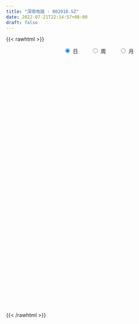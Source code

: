 ```yaml
---
title: "深南电路 - 002916.SZ"
date: 2022-07-21T22:14:57+08:00
draft: false
---
```

{{< rawhtml >}}
    <div style="text-align: center">
        <label style="padding: 1rem;"><input style="margin-right: .5rem" type="radio" name="period" value="D" checked onclick="period_change(this)">日</label>
        <label style="padding: 1rem;"><input style="margin-right: .5rem" type="radio" name="period" value="W" onclick="period_change(this)">周</label>
        <label style="padding: 1rem;"><input style="margin-right: .5rem" type="radio" name="period" value="M" onclick="period_change(this)">月</label>
    </div>
    <div id="chart" style="height: 700px;"></div> 
    <script type="text/javascript">
        const D_v = [77385.21,74507.82,97507.54,113174.89,83062.67,108089.64,99112.74,101254.02,125284.35,123669.15,107274.08,74778.48,71211.29,57829.18,69875.92,86635.13,83124.06,79970.57,58322.15,78871.19,59273.07,65703.86,69341.74,64359.03,76449.0,49858.05,59244.62,42850.97,47873.3,65607.45,33029.89,38884.77,52904.5,46039.33,64344.73,54978.26,79027.96,80121.26,67889.08,67793.22,49387.45,50205.41,54678.22,43843.59,38895.8,44078.03,41030.55,55004.81,108643.5,104565.44,67244.52,52186.16,51224.59,52204.2,35249.66,108819.41,75623.98,76726.92,39441.15,35437.85,40817.22,26231.43,31875.07,34746.1,25949.5,49708.46,69593.8,45012.31,54848.49,31202.58,25908.54,31391.63,24779.59,42563.47,31437.49,30674.79,22414.11,22983.66,105114.29,60347.32,76104.51,95076.49,66201.45,51253.84,120354.81,101103.04,125983.39,74850.96,58174.36,43440.72,38812.23,46107.72,48294.98,73867.38,51935.51,35014.1,41679.79,38889.78,43980.24,35180.87,39728.53,45387.5,55444.53,52281.19,37733.8,50708.14,52765.15,44857.11,32946.27,29406.99,68041.75,72123.59,49311.82,72059.59,52421.72,75148.09,46419.25,58930.93,48210.42,28348.71,36438.84,41351.4,58031.27,43223.58,39397.43,60158.56,144501.83,105629.53,147181.74,123372.49,138263.27,90926.61,93286.53,95697.47,87646.14,80988.02,61035.3,67926.8,54157.69,75102.83,66963.36,75112.66,69751.8,76250.35,68996.69,54787.73,50977.49,66390.73,76472.44,50329.12,37915.42,64913.11,50385.68,54920.66,47819.72,54941.4,40882.67,65122.31,37340.03,48265.72,50284.9,35257.07,33223.19,35603.32,44984.23,59260.96,61887.96,44291.35,34076.59,27136.92,93307.4,98154.58,61794.96,40136.84,36578.87,25463.26,33205.74,28034.73,18803.44,66047.06,36296.36,34194.52,27139.34,44007.22,61718.38,37347.82,28308.47,24369.11,20041.37,33855.0,100353.62,43686.96,30995.21,28911.39,41128.34,25398.1,26389.91,30780.61,20664.41,32256.54,28297.7,42112.04,30882.68,28174.78,21557.15,28686.73,33058.08,31744.9,34551.2,33913.13,31420.67,33577.24,20484.59,18852.56,24534.48,30543.38,51897.93,46259.74,35544.37,81521.69,48920.29,42617.52,41128.93,41975.57,42240.41,59325.65,92434.47,102680.98,64065.54,54157.1,62676.91,39961.84,45694.9,70969.2,47446.71,45888.4,40736.51,74434.86,97763.09,140141.2,81940.69,61965.9,69799.51,46114.38,47114.18,37593.82,37238.81,29160.33,39210.07,60668.89,41934.47,82987.2,64222.8,39920.68,39828.69,58009.51,38486.69,42998.33,75651.96,49324.05,57692.05,97854.1,72053.28,61175.15,62424.59,75430.2,71951.17,49401.93,65515.04,77118.33,59239.22,36341.98,32516.73,25478.35,33455.83,31930.36,60122.3,37768.42,31160.83,40070.96,26839.16,35443.25,27372.66,18509.17,17092.82,34138.92,32502.73,26717.61,27386.72,20358.14,30971.23,23421.97,20666.59,14922.74,25898.79,19738.73,28762.69,19074.72,19068.34,15699.28,21316.63,33804.16,18110.31,25380.31,16983.32,19493.2,12985.22,12325.51,12080.05,19096.36,8546.43,6492.44,10436.46,13362.33,10627.91,8956.54,17665.72,15466.31,30055.94,34783.13,15763.4,13497.66,14522.46,21027.51,74734.44,167591.34,97990.22,76786.06,68510.56,58154.68,34150.37,41033.68,52233.11,59342.13,56157.33,40485.79,43006.2,34467.32,48077.05,67024.29,61079.54,38349.67,33233.66,46287.07,43609.93,28281.0,28951.01,32567.69,27125.04,26477.04,37547.77,40157.98,27710.78,36787.93,23186.81,24559.76,17519.55,29511.62,21624.49,20407.95,67937.06,74344.15,54815.31,26855.23,48092.0,42953.98,58151.94,35447.32,34909.77,48330.85,31539.67,16909.59,36475.31,20036.64,24880.7,22072.26,21986.58,24228.85,42769.02,30056.65,63709.09,45669.09,25671.83,50939.45,34813.96,32154.01,45478.64,73390.29,39243.44,24578.1,52529.25,37875.58,31367.37,18487.64,19789.53,20615.02,27019.84,28291.99,23093.63,49441.31,31939.05,29945.37,17187.24,18176.19,24379.73,25506.07,15422.49,27613.26,41914.95,29089.64,20198.96,22482.09,31746.58,30841.01,29574.85,32129.85,18652.08,15730.9,24003.63,20047.57,15682.55,14368.18,16129.87,22353.95,15157.07,13666.3,18283.8,15834.14,16694.75,21572.29,22575.3,32105.77,33049.25,18398.41,18897.79,28002.1,18071.52,13848.51,16809.15,23330.23,30922.39,28268.76,28826.5,16289.77,19702.66,20467.37,11740.87,10461.2,27133.02,31576.26,14642.9,22651.94,14911.76,14797.1,12937.66,12499.17,13058.63,11496.32,18003.23,11133.66,31740.85,26281.35,23818.03,30003.27,18919.26,25332.36,40361.28,24712.95,20937.67,28067.18,35626.73,26023.85,25512.11,29092.73,23211.18,22086.98,38126.45,24146.16,36323.79,25309.49,42620.73,34960.35,42562.58,36587.31,28827.18,34530.57,48387.67,44325.65,56284.75,32363.17,24081.88,27134.34,20706.1,16739.86,16885.85,16474.4,24905.82,25927.25,16100.75,18452.85]
const D_histogram = [0.0,0.1538005698,0.6859577049,1.2809353155,1.768221098,2.6428093379,2.6514598842,2.8466784345,2.1874001098,0.9417043735,-0.6026477516,-1.5715645726,-1.9652532224,-2.1685650306,-2.1992993618,-2.3871049291,-2.963122364,-3.4034514577,-3.5383553332,-3.0084772612,-2.5704138508,-2.0378867974,-1.2792463161,-0.8088526545,-0.3058164333,-0.1309108394,-0.305835081,-0.3142729686,-0.459070761,-0.709417394,-0.8631225255,-0.7726458828,-0.474666856,-0.3189914079,-0.4488430891,-0.4001068019,-0.5142175494,-0.4175571739,-0.0844149127,-0.2553076111,-0.3005336981,-0.142685023,-0.0161121882,0.3127263581,0.4868231556,0.4477574906,0.4548025393,0.1619583745,-0.5629680154,-1.4466780792,-1.9693021049,-2.0314171501,-1.932939528,-1.6477703099,-1.4093040725,-0.6382309726,-0.1364446263,0.4717838884,0.7729823327,0.9075851852,0.7856929071,0.7367389049,0.7248156242,0.7216738095,0.7040487837,1.0027734872,1.5482052764,1.8753608541,1.7915628196,1.6981090555,1.5485778028,1.2884353402,1.1662228117,0.7857661742,0.652802657,0.3753968979,0.1398448572,0.1282646108,-0.472055637,-0.9225504238,-0.9445416612,-1.1905128048,-1.0717810995,-0.8552391713,-0.0360474742,0.6195962456,1.5287896049,1.7684579821,1.5706102321,1.4978062498,1.4271987836,1.1337783599,0.8800646667,0.3147263609,0.0999095051,-0.0800941839,-0.2248299529,-0.317662746,-0.3225955157,-0.4054575031,-0.5019018305,-0.4436681457,-0.1794840409,0.0593088732,0.2089072043,0.4627603977,0.5512545103,0.3904486426,0.1453820155,0.0738069929,0.1777364941,0.5574850928,0.7443187033,1.0565697189,1.2193311468,0.9011980318,0.6562042088,0.1742006058,0.0037507185,-0.2062800954,-0.4002830254,-0.6842004432,-0.5306755433,-0.394435566,-0.2114547058,0.1678489755,1.1215502457,1.5345852081,2.1777338481,2.6832895737,2.9487333385,2.9805025071,2.9154244794,2.4666846653,2.0742578762,1.8784752814,1.3677563396,0.7586015777,0.2072977728,-0.3514323501,-0.9638605068,-1.2610231391,-1.6892996565,-2.3700130032,-2.9406721233,-3.1223836783,-3.1074859345,-2.9968790283,-2.5712568746,-2.4260423781,-2.134471179,-1.4705776397,-0.950662061,-0.5116156228,-0.0832027255,0.1803451742,0.1986969003,0.4397500865,0.4806412856,0.2275480168,0.4500510295,0.5322950269,0.578538714,0.4140422783,0.4825164227,0.4466247273,0.0398573128,-0.3751950691,-0.4709698811,-0.6017643575,-1.2217220712,-1.8647433536,-2.1256067979,-2.2420169739,-2.2037055549,-1.985631215,-1.6554093545,-1.445846469,-1.1728199209,-0.9558943038,-0.7507775776,-0.5289186341,-0.3586830006,-0.0387337417,0.4547338027,0.6873535778,0.811002994,0.8580215537,0.8672670446,0.6857261941,0.0300735932,-0.3000423584,-0.5038556598,-0.5483873876,-0.3522922212,-0.1973719851,-0.0229620608,0.1730802238,0.3177648932,0.3479222543,0.315409413,0.4794506007,0.600004518,0.5879732638,0.5616920345,0.4921151541,0.3156023171,0.3971334798,0.5828919923,0.6774076179,0.7956655548,0.8639942326,0.9076024543,0.9128546259,0.9280861289,0.766692915,0.8740029576,0.9666150211,0.9548883114,1.1582765039,1.1417681567,1.2013996965,1.0884626751,0.8037939945,0.6683615062,0.7124538922,1.1012591252,1.4636991241,1.4209647445,1.3383419818,1.0718164869,0.9178950228,0.7747961391,0.8886378542,0.7643295236,0.5523254653,0.4419907922,0.5188579143,1.1367021121,1.6259573118,1.8087035627,1.5967333958,1.6317639481,1.2557351982,0.8763141244,0.6722035499,0.4020707006,0.1746383853,0.0008105182,-0.0990379671,-0.3334052374,-0.1068011423,-0.2059815886,-0.3683953501,-0.4870603932,-0.2710308404,-0.2311759543,-0.1775855007,0.1534346648,0.2736884994,0.1483348864,0.2345658889,-0.1394016492,-0.1239308821,0.038739058,0.1676303654,-0.2429683659,-0.4641950662,-0.9350634356,-1.5681344786,-1.8168339361,-1.9567718949,-2.1137474444,-2.1534834552,-2.2499527198,-2.29649127,-2.5369948927,-2.6286023712,-2.5076012708,-2.2577980388,-1.9409568357,-1.4232516982,-1.1781537048,-0.9296507308,-0.7779900315,-0.812544333,-0.8363449751,-0.8285535578,-0.8301133261,-0.6862271413,-0.2810201997,0.0070003456,0.2511286245,0.3631168412,0.4896067949,0.4432172088,0.5081481237,0.5189515825,0.3798462514,0.4110307417,0.5974321593,0.8706255775,0.9719528441,0.9810050754,0.9582286092,0.7677318884,0.7164730539,0.7114202569,0.6369690652,0.3893688132,0.2699724255,0.1536124074,0.1093610379,-0.0235551774,-0.0582427989,-0.0983345883,-0.2218125894,-0.2629416483,-0.4328573303,-0.272187037,-0.2707693626,-0.2920441265,-0.1802569117,0.4817324572,1.5095750556,2.0884596672,2.5710109406,2.8567272096,2.6593487148,2.4110740298,2.113529354,1.7148353919,1.418429913,1.2590688307,1.0149520678,0.8960362651,0.6593980494,0.4530495597,0.3360974013,0.0003823788,-0.2212784545,-0.5163196191,-0.7730640879,-1.0371708855,-1.2271421006,-1.2666317996,-1.3108683662,-1.18940027,-1.2638423361,-1.3502713759,-1.0549756944,-0.6656003015,-0.5450297247,-0.2604236333,-0.1100528695,0.0053476612,0.040437368,-0.1343714487,-0.4389286864,-0.6355362275,-0.224317726,0.3362305851,0.7821734395,0.8592607732,0.9895275084,0.9245091677,1.0983227742,1.1894076052,1.1822251495,0.8456511669,0.418531043,0.0045962022,-0.1828272815,-0.522446342,-0.6436268815,-0.9806447485,-1.1522454288,-1.0502762234,-0.737032481,-0.5690356353,-0.1345494184,-0.1853829884,-0.2124863848,-0.3287483857,-0.2457986301,-0.1898319234,-0.0313871331,0.0637155034,-0.2950853781,-0.5028115285,-0.3376919489,-0.3175466888,-0.4460367156,-0.5061356235,-0.6613776237,-0.6477134286,-0.8056671465,-0.6519999491,-0.6586668688,-0.1908947599,-0.0369622655,0.22689757,0.3927844026,0.4193874579,0.2140263046,-0.1615476741,-0.3378482119,-0.6964098167,-1.1073439952,-1.42237761,-1.485238448,-1.4293105652,-1.645132272,-1.7686055017,-1.6405361194,-1.2065313328,-0.9562378684,-0.7305623535,-0.6491829313,-0.4306501627,-0.337014108,-0.3289922105,-0.3283535716,-0.4439467986,-0.3317592214,-0.3084806673,-0.2023232698,-0.1073969033,0.0178783107,0.0534594504,-0.1370054409,0.0982733473,0.1723893467,0.4073330971,0.6328331828,1.0216692392,1.1755480155,1.291391437,1.2480200148,1.3295612779,1.0928027761,0.6409336358,0.587005535,0.4961706002,0.6436573829,0.7436971433,0.6373037578,0.4209630878,0.5309115783,0.5703638687,0.579493147,0.6386548017,0.5280604009,0.5549764173,0.5039467241,0.5038678369,0.498203578,0.430764042,0.1025202761,-0.1041829245,-0.3563744166,-0.5336998153,-0.5310585822,-0.4266711748,-0.3842644882,-0.1963439271,0.2597258911,0.4068993309,0.4405265769,0.2744976258,0.1732862564,0.0378399247,-0.1069447295,-0.1508314848,-0.1160694674,-0.046971369,0.0471526837,0.0421545289,-0.0924522959,-0.1127661863,0.0521975134,0.1024375086,0.2751003502,0.2225322792,0.1790993246,0.1362407648,-0.0351477902,-0.2059179157,-0.1396881578,-0.1667430227,-0.1349586088,-0.1927360894,-0.1838421235,-0.1829847874,-0.1574364133,-0.1671704114,-0.1911074863,-0.2107692015,-0.1777386944,-0.1398115532]
const D_fast = [0.0,0.1922507123,0.8958972736,1.8111087131,2.7404497701,4.2757403444,4.9472558617,5.8541440207,5.7417157234,4.7314460805,3.0364320175,1.6746240534,0.789622098,0.0441690321,-0.5363901395,-1.3209719391,-2.637769965,-3.9289619231,-4.9484546319,-5.1706958752,-5.3752359276,-5.3521805734,-4.9133516712,-4.6451711732,-4.2185890603,-4.0764111763,-4.3277941882,-4.4148003179,-4.6743658005,-5.102066782,-5.471552545,-5.574237373,-5.3949250602,-5.318997464,-5.5610599175,-5.6123503308,-5.8550154656,-5.8627443836,-5.5507058506,-5.7854254518,-5.9057849632,-5.7836075439,-5.6610627561,-5.2540426203,-4.9582400339,-4.8853663263,-4.7646206428,-5.0169752139,-5.8826436076,-7.1280231912,-8.1429727432,-8.7129420759,-9.0976993358,-9.2244726951,-9.3383324758,-8.7268171191,-8.2591419295,-7.5329674426,-7.0385234151,-6.6770242664,-6.6024933177,-6.4672625936,-6.2979819683,-6.1207053306,-5.9623181605,-5.4129000852,-4.4804169769,-3.6844211857,-3.3203285153,-2.9892550155,-2.7516418174,-2.689675445,-2.5203322706,-2.7043473646,-2.6741102175,-2.8576667522,-3.0582575785,-3.0377716723,-3.7561058293,-4.437238222,-4.6953648748,-5.2389642195,-5.3881777891,-5.3854456538,-4.5752658252,-3.764723044,-2.4733322834,-1.7915494107,-1.5967446027,-1.2950970226,-1.0089047929,-1.0188806266,-1.0525781531,-1.5392348687,-1.7290743482,-1.9291015831,-2.1300448403,-2.30229332,-2.3878749686,-2.5721013317,-2.7940211168,-2.8467044684,-2.6273913738,-2.3737712414,-2.1719461092,-1.8024028164,-1.5760950762,-1.6392887832,-1.8480099066,-1.9011331809,-1.7527695561,-1.2336496843,-0.8607363979,-0.2843429526,0.183251262,0.090417655,0.0094748842,-0.4289785674,-0.5984907751,-0.8600916128,-1.1541652992,-1.6091328278,-1.5882768137,-1.5506457279,-1.4205285441,-0.999262619,0.2348262126,1.0315074771,2.2190895792,3.3954676981,4.3980947976,5.1749895929,5.8387676851,6.0066990373,6.1328367173,6.4066729428,6.2378930859,5.8183887184,5.3189093568,4.6723211463,3.8189278629,3.2065094459,2.3559080144,1.0826914168,-0.2231357341,-1.1854432087,-1.9474169485,-2.5860297994,-2.8032218643,-3.2645179623,-3.506564558,-3.2103154287,-2.9280653652,-2.6169228326,-2.2093106167,-1.9006764234,-1.8326504723,-1.4816597645,-1.320608244,-1.5168145086,-1.1817987386,-0.9664809844,-0.7756026188,-0.8365884849,-0.6474852348,-0.5717207484,-0.9685238346,-1.4773749838,-1.6908922662,-1.9721278319,-2.8975160634,-4.0067231842,-4.798988328,-5.4759027475,-5.9885177172,-6.2668511811,-6.3504816592,-6.502380391,-6.5225588231,-6.5446067819,-6.5271844501,-6.4375551651,-6.3569902818,-6.0467244583,-5.4395734632,-5.0351152937,-4.708715129,-4.4471911808,-4.2211289288,-4.2312382307,-4.8793724333,-5.2844989746,-5.6142761909,-5.7959047657,-5.6878826545,-5.5823054147,-5.4136360056,-5.174323665,-4.9501977724,-4.8330598477,-4.7867203358,-4.5028164978,-4.232261451,-4.0972993893,-3.98315761,-3.9297057019,-4.0273179596,-3.8465034269,-3.5150219164,-3.2511543863,-2.9339800606,-2.6496528247,-2.3791439895,-2.1456781614,-1.8984251262,-1.8681451114,-1.5423343293,-1.2080685105,-0.9810731424,-0.4881158239,-0.2191821319,0.140799332,0.2999779794,0.2162577974,0.2479156856,0.4701215447,1.134241559,1.8626063389,2.1751131454,2.4270758782,2.4285045051,2.5040567967,2.5546569477,2.8906581264,2.9574321767,2.8835094847,2.8836725097,3.0902541104,3.9922738361,4.8880183639,5.5229405054,5.7101536874,6.1531252268,6.0910302764,5.9306877338,5.8946280467,5.7250128726,5.5412401535,5.3676149161,5.243006939,4.9252883593,5.1251921689,4.9745163254,4.7200037264,4.479573585,4.6278454277,4.6099063252,4.6191004036,4.9884792353,5.1771551948,5.0888853033,5.233757778,4.8249398277,4.8094278743,4.9817825789,5.1525814776,4.6812406549,4.3439651881,3.6393309598,2.614226297,1.9113183556,1.2821874231,0.5967750124,0.0186681379,-0.6402893068,-1.2609506744,-2.1357030203,-2.8844610916,-3.3903603088,-3.7050065866,-3.8734045925,-3.7115123794,-3.7609528122,-3.7448625209,-3.7876993295,-4.0253897143,-4.2582766002,-4.4576235723,-4.6667116722,-4.6943822726,-4.359430381,-4.0696597494,-3.7627493143,-3.5599818872,-3.3110902348,-3.2466755187,-3.0547075729,-2.9141662184,-2.9583099867,-2.824367811,-2.4886083535,-1.9977585409,-1.6534430634,-1.3991395631,-1.1823588771,-1.1809226258,-1.0530631968,-0.8802609296,-0.795469855,-0.9457279036,-0.997631185,-1.0755881013,-1.0924992113,-1.2313042209,-1.2805525422,-1.3452279786,-1.524159127,-1.631023598,-1.9091536126,-1.8165300786,-1.8828047448,-1.9770905403,-1.9103675534,-1.1279450702,0.2772912921,1.3782908204,2.5035948291,3.5034929004,3.9709515843,4.3254454068,4.5562830694,4.5862979553,4.6444999547,4.7999060801,4.8095273341,4.9146205978,4.8428318943,4.7497457946,4.7168179865,4.3811985588,4.1042181118,3.6800970424,3.2300865517,2.7066870327,2.2099302924,1.8537826435,1.4818289854,1.305947014,0.915544364,0.4915474801,0.5230992381,0.7460745557,0.7303877013,0.9498878843,1.0727454307,1.1894828767,1.2346819256,1.0262802467,0.6119908374,0.2564992394,0.6116383094,1.2562442667,1.897730481,2.189633008,2.5672816203,2.7333905715,3.1817848716,3.5702216038,3.8585954356,3.7334342447,3.4109468815,2.9981610912,2.7650307872,2.2948001412,2.0127128814,1.4305338273,0.9708717897,0.8102719393,0.9392575615,0.9649954984,1.3658443606,1.2686650435,1.1884400509,0.9899909536,1.0114910517,1.0199997775,1.1705977846,1.2816292969,0.8490570709,0.5156280384,0.5963246307,0.5370832186,0.2970840129,0.1104511992,-0.210135207,-0.358399369,-0.7177698735,-0.7271026634,-0.8984363003,-0.4783878814,-0.3336959534,-0.0131117254,0.2509712079,0.3824211277,0.2305665505,-0.1853943467,-0.4461569374,-0.9788209964,-1.6665911737,-2.337219191,-2.7713896411,-3.0727893995,-3.6998941744,-4.2655187795,-4.547583427,-4.4152114736,-4.4039774763,-4.3609425498,-4.4418588604,-4.3309886325,-4.3216061048,-4.3958322599,-4.4772820139,-4.7038619406,-4.6746141687,-4.7284557815,-4.6728792013,-4.6048020608,-4.475057269,-4.4261112667,-4.6508275183,-4.3909803933,-4.2737670572,-3.9369900326,-3.5532816511,-2.9090282849,-2.4612625048,-2.022571224,-1.7539376425,-1.3400060599,-1.3035638677,-1.595199599,-1.5023763161,-1.4691686009,-1.1607674724,-0.8748034262,-0.8218708723,-0.9329707702,-0.6902943852,-0.5082511276,-0.3542485625,-0.1354232074,-0.114002508,0.0516576127,0.1266146006,0.2525026726,0.3713893082,0.4116407827,0.1090270858,-0.1237218459,-0.4650069422,-0.7757572947,-0.9058807071,-0.9081610934,-0.9618205289,-0.8229859495,-0.3019846586,-0.0530863861,0.0906725042,-0.0067320406,-0.0646218458,-0.1906081964,-0.3621290329,-0.4437236594,-0.4379790089,-0.3806237527,-0.2747115291,-0.2691710516,-0.4268909505,-0.4753963874,-0.2973833094,-0.221533937,0.0199039921,0.0229689909,0.0243108675,0.0155124988,-0.1646630037,-0.3869126082,-0.3556048897,-0.4243455103,-0.4263007486,-0.5322622515,-0.5693288165,-0.6142176772,-0.6280284065,-0.6795550074,-0.7512689539,-0.8236229695,-0.835027136,-0.832052883]
const D_slow = [0.0,0.0384501425,0.2099395687,0.5301733976,0.9722286721,1.6329310065,2.2957959776,3.0074655862,3.5543156136,3.789741707,3.6390797691,3.246188626,2.7548753204,2.2127340627,1.6629092223,1.06613299,0.325352399,-0.5255104654,-1.4100992987,-2.162218614,-2.8048220767,-3.3142937761,-3.6341053551,-3.8363185187,-3.912772627,-3.9455003369,-4.0219591071,-4.1005273493,-4.2152950395,-4.392649388,-4.6084300194,-4.8015914901,-4.9202582041,-5.0000060561,-5.1122168284,-5.2122435289,-5.3407979162,-5.4451872097,-5.4662909379,-5.5301178407,-5.6052512652,-5.6409225209,-5.644950568,-5.5667689784,-5.4450631895,-5.3331238169,-5.2194231821,-5.1789335884,-5.3196755923,-5.681345112,-6.1736706383,-6.6815249258,-7.1647598078,-7.5767023853,-7.9290284034,-8.0885861465,-8.1226973031,-8.004751331,-7.8115057478,-7.5846094515,-7.3881862248,-7.2040014986,-7.0227975925,-6.8423791401,-6.6663669442,-6.4156735724,-6.0286222533,-5.5597820398,-5.1118913349,-4.687364071,-4.3002196203,-3.9781107852,-3.6865550823,-3.4901135388,-3.3269128745,-3.23306365,-3.1981024357,-3.166036283,-3.2840501923,-3.5146877982,-3.7508232135,-4.0484514147,-4.3163966896,-4.5302064824,-4.539218351,-4.3843192896,-4.0021218884,-3.5600073928,-3.1673548348,-2.7929032724,-2.4361035765,-2.1526589865,-1.9326428198,-1.8539612296,-1.8289838533,-1.8490073993,-1.9052148875,-1.984630574,-2.0652794529,-2.1666438287,-2.2921192863,-2.4030363227,-2.4479073329,-2.4330801146,-2.3808533135,-2.2651632141,-2.1273495865,-2.0297374259,-1.993391922,-1.9749401738,-1.9305060503,-1.7911347771,-1.6050551012,-1.3409126715,-1.0360798848,-0.8107803769,-0.6467293246,-0.6031791732,-0.6022414936,-0.6538115174,-0.7538822738,-0.9249323846,-1.0576012704,-1.1562101619,-1.2090738384,-1.1671115945,-0.8867240331,-0.503077731,0.041355731,0.7121781244,1.4493614591,2.1944870858,2.9233432057,3.540014372,4.0585788411,4.5281976614,4.8701367463,5.0597871407,5.1116115839,5.0237534964,4.7827883697,4.4675325849,4.0452076708,3.45270442,2.7175363892,1.9369404696,1.160068986,0.4108492289,-0.2319649897,-0.8384755842,-1.372093379,-1.7397377889,-1.9774033042,-2.1053072099,-2.1261078912,-2.0810215977,-2.0313473726,-1.921409851,-1.8012495296,-1.7443625254,-1.631849768,-1.4987760113,-1.3541413328,-1.2506307632,-1.1300016575,-1.0183454757,-1.0083811475,-1.1021799148,-1.219922385,-1.3703634744,-1.6757939922,-2.1419798306,-2.6733815301,-3.2338857736,-3.7848121623,-4.2812199661,-4.6950723047,-5.0565339219,-5.3497389022,-5.5887124781,-5.7764068725,-5.908636531,-5.9983072812,-6.0079907166,-5.8943072659,-5.7224688715,-5.519718123,-5.3052127346,-5.0883959734,-4.9169644249,-4.9094460266,-4.9844566162,-5.1104205311,-5.247517378,-5.3355904333,-5.3849334296,-5.3906739448,-5.3474038888,-5.2679626655,-5.180982102,-5.1021297487,-4.9822670986,-4.832265969,-4.6852726531,-4.5448496445,-4.421820856,-4.3429202767,-4.2436369067,-4.0979139087,-3.9285620042,-3.7296456155,-3.5136470573,-3.2867464438,-3.0585327873,-2.8265112551,-2.6348380263,-2.4163372869,-2.1746835316,-1.9359614538,-1.6463923278,-1.3609502886,-1.0606003645,-0.7884846957,-0.5875361971,-0.4204458205,-0.2423323475,0.0329824338,0.3989072148,0.7541484009,1.0887338964,1.3566880181,1.5861617738,1.7798608086,2.0020202722,2.1931026531,2.3311840194,2.4416817175,2.5713961961,2.8555717241,3.262061052,3.7142369427,4.1134202917,4.5213612787,4.8352950782,5.0543736093,5.2224244968,5.322942172,5.3666017683,5.3668043978,5.3420449061,5.2586935967,5.2319933111,5.180497914,5.0883990765,4.9666339782,4.8988762681,4.8410822795,4.7966859043,4.8350445705,4.9034666954,4.940550417,4.9991918892,4.9643414769,4.9333587564,4.9430435209,4.9849511122,4.9242090208,4.8081602542,4.5743943953,4.1823607757,3.7281522917,3.2389593179,2.7105224568,2.172151593,1.6096634131,1.0355405956,0.4012918724,-0.2558587204,-0.8827590381,-1.4472085478,-1.9324477567,-2.2882606813,-2.5827991075,-2.8152117901,-3.009709298,-3.2128453813,-3.4219316251,-3.6290700145,-3.836598346,-4.0081551314,-4.0784101813,-4.0766600949,-4.0138779388,-3.9230987285,-3.8006970297,-3.6898927275,-3.5628556966,-3.433117801,-3.3381562381,-3.2353985527,-3.0860405128,-2.8683841185,-2.6253959074,-2.3801446386,-2.1405874863,-1.9486545142,-1.7695362507,-1.5916811865,-1.4324389202,-1.3350967169,-1.2676036105,-1.2292005087,-1.2018602492,-1.2077490435,-1.2223097433,-1.2468933903,-1.3023465377,-1.3680819497,-1.4762962823,-1.5443430416,-1.6120353822,-1.6850464138,-1.7301106418,-1.6096775274,-1.2322837635,-0.7101688467,-0.0674161116,0.6467656908,1.3116028695,1.914371377,2.4427537155,2.8714625634,3.2260700417,3.5408372494,3.7945752663,4.0185843326,4.183433845,4.2966962349,4.3807205852,4.3808161799,4.3254965663,4.1964166615,4.0031506396,3.7438579182,3.437072393,3.1204144431,2.7926973516,2.4953472841,2.1793867001,1.8418188561,1.5780749325,1.4116748571,1.2754174259,1.2103115176,1.1827983002,1.1841352155,1.1942445575,1.1606516954,1.0509195238,0.8920354669,0.8359560354,0.9200136817,1.1155570415,1.3303722348,1.5777541119,1.8088814038,2.0834620974,2.3808139987,2.6763702861,2.8877830778,2.9924158385,2.9935648891,2.9478580687,2.8172464832,2.6563397629,2.4111785757,2.1231172185,1.8605481627,1.6762900424,1.5340311336,1.500393779,1.4540480319,1.4009264357,1.3187393393,1.2572896818,1.2098317009,1.2019849176,1.2179137935,1.144142449,1.0184395669,0.9340165796,0.8546299074,0.7431207285,0.6165868227,0.4512424167,0.2893140596,0.087897273,-0.0751027143,-0.2397694315,-0.2874931215,-0.2967336879,-0.2400092954,-0.1418131947,-0.0369663302,0.0165402459,-0.0238466726,-0.1083087256,-0.2824111797,-0.5592471785,-0.914841581,-1.286151193,-1.6434788343,-2.0547619023,-2.4969132778,-2.9070473076,-3.2086801408,-3.4477396079,-3.6303801963,-3.7926759291,-3.9003384698,-3.9845919968,-4.0668400494,-4.1489284423,-4.259915142,-4.3428549473,-4.4199751141,-4.4705559316,-4.4974051574,-4.4929355797,-4.4795707171,-4.5138220774,-4.4892537406,-4.4461564039,-4.3443231296,-4.1861148339,-3.9306975241,-3.6368105203,-3.313962661,-3.0019576573,-2.6695673378,-2.3963666438,-2.2361332348,-2.0893818511,-1.9653392011,-1.8044248553,-1.6185005695,-1.45917463,-1.3539338581,-1.2212059635,-1.0786149963,-0.9337417096,-0.7740780091,-0.6420629089,-0.5033188046,-0.3773321236,-0.2513651643,-0.1268142698,-0.0191232593,0.0065068097,-0.0195389214,-0.1086325256,-0.2420574794,-0.374822125,-0.4814899186,-0.5775560407,-0.6266420225,-0.5617105497,-0.459985717,-0.3498540727,-0.2812296663,-0.2379081022,-0.228448121,-0.2551843034,-0.2928921746,-0.3219095415,-0.3336523837,-0.3218642128,-0.3113255806,-0.3344386545,-0.3626302011,-0.3495808228,-0.3239714456,-0.2551963581,-0.1995632883,-0.1547884571,-0.1207282659,-0.1295152135,-0.1809946924,-0.2159167319,-0.2576024876,-0.2913421398,-0.3395261621,-0.385486693,-0.4312328898,-0.4705919932,-0.512384596,-0.5601614676,-0.612853768,-0.6572884416,-0.6922413299]
const D_data = [['2020-07-02', 168.48, 166.61, 165.6, 169.6],['2020-07-03', 167.82, 169.02, 165.81, 169.98],['2020-07-06', 169.95, 175.98, 169.9, 178.0],['2020-07-07', 179.79, 180.67, 176.0, 187.5],['2020-07-08', 180.55, 183.59, 179.0, 185.0],['2020-07-09', 183.49, 194.1, 181.97, 198.0],['2020-07-10', 190.53, 188.05, 186.01, 194.0],['2020-07-13', 194.19, 193.53, 189.88, 195.5],['2020-07-14', 192.1, 184.05, 180.6, 192.1],['2020-07-15', 184.0, 173.31, 173.0, 185.0],['2020-07-16', 173.34, 162.66, 159.6, 177.5],['2020-07-17', 162.66, 162.67, 159.0, 165.0],['2020-07-20', 163.33, 165.19, 158.9, 165.92],['2020-07-21', 165.98, 164.65, 162.99, 167.41],['2020-07-22', 164.75, 164.7, 162.5, 167.0],['2020-07-23', 164.0, 160.49, 156.49, 164.0],['2020-07-24', 159.0, 151.5, 151.01, 160.8],['2020-07-27', 152.55, 147.87, 145.05, 153.0],['2020-07-28', 150.01, 147.21, 145.54, 150.79],['2020-07-29', 147.59, 153.73, 147.57, 153.99],['2020-07-30', 155.02, 152.61, 151.04, 155.3],['2020-07-31', 152.54, 154.14, 152.0, 157.5],['2020-08-03', 155.3, 158.65, 154.2, 158.73],['2020-08-04', 159.2, 157.0, 154.91, 159.77],['2020-08-05', 163.01, 159.05, 158.5, 165.55],['2020-08-06', 159.03, 156.04, 154.7, 159.03],['2020-08-07', 155.0, 150.91, 148.0, 155.65],['2020-08-10', 149.81, 151.67, 148.8, 152.88],['2020-08-11', 151.86, 148.64, 148.5, 152.43],['2020-08-12', 148.5, 145.16, 141.9, 148.9],['2020-08-13', 146.73, 144.0, 143.48, 146.73],['2020-08-14', 144.7, 145.56, 143.58, 146.2],['2020-08-17', 145.57, 148.02, 145.18, 148.43],['2020-08-18', 147.68, 146.44, 146.0, 148.66],['2020-08-19', 146.3, 141.9, 141.6, 146.35],['2020-08-20', 142.02, 142.84, 142.0, 145.51],['2020-08-21', 144.48, 139.5, 138.33, 144.99],['2020-08-24', 139.5, 140.95, 133.33, 142.68],['2020-08-25', 140.97, 144.1, 140.96, 144.68],['2020-08-26', 144.2, 137.3, 136.85, 144.25],['2020-08-27', 137.0, 137.27, 135.42, 139.39],['2020-08-28', 137.33, 139.14, 135.82, 139.48],['2020-08-31', 139.45, 138.65, 138.56, 142.94],['2020-09-01', 139.0, 141.74, 137.1, 141.8],['2020-09-02', 142.88, 140.7, 139.5, 142.9],['2020-09-03', 141.0, 138.0, 137.5, 141.0],['2020-09-04', 135.5, 138.1, 135.0, 140.35],['2020-09-07', 138.06, 133.07, 133.07, 138.72],['2020-09-08', 133.06, 123.98, 123.23, 133.97],['2020-09-09', 121.3, 116.03, 116.01, 121.98],['2020-09-10', 118.1, 114.52, 114.44, 119.19],['2020-09-11', 114.43, 116.18, 114.05, 116.3],['2020-09-14', 117.13, 115.71, 114.77, 118.47],['2020-09-15', 116.0, 116.6, 114.13, 117.88],['2020-09-16', 117.09, 115.1, 114.6, 117.1],['2020-09-17', 115.09, 122.55, 112.5, 124.45],['2020-09-18', 120.5, 121.16, 118.52, 121.71],['2020-09-21', 121.13, 124.49, 120.61, 126.21],['2020-09-22', 122.8, 122.48, 121.9, 124.48],['2020-09-23', 122.8, 121.15, 120.12, 123.0],['2020-09-24', 119.09, 117.58, 117.3, 120.3],['2020-09-25', 118.5, 117.6, 116.5, 119.18],['2020-09-28', 117.07, 117.47, 115.5, 119.5],['2020-09-29', 118.55, 117.13, 117.08, 119.79],['2020-09-30', 117.68, 116.5, 115.8, 118.33],['2020-10-09', 118.45, 120.98, 118.33, 121.44],['2020-10-12', 122.6, 126.5, 122.5, 126.5],['2020-10-13', 127.01, 126.68, 125.61, 127.4],['2020-10-14', 126.0, 122.9, 122.06, 126.0],['2020-10-15', 123.4, 123.0, 121.87, 123.98],['2020-10-16', 121.99, 122.3, 121.6, 123.23],['2020-10-19', 123.35, 120.35, 120.25, 124.5],['2020-10-20', 120.0, 121.48, 119.55, 121.5],['2020-10-21', 121.51, 117.15, 116.55, 121.8],['2020-10-22', 117.15, 118.95, 115.97, 119.49],['2020-10-23', 119.79, 115.97, 115.5, 120.48],['2020-10-26', 115.0, 114.85, 113.7, 115.59],['2020-10-27', 114.49, 116.64, 113.66, 116.92],['2020-10-28', 110.09, 107.0, 105.53, 112.5],['2020-10-29', 105.01, 104.98, 103.09, 106.65],['2020-10-30', 106.1, 107.8, 105.9, 111.87],['2020-11-02', 108.4, 102.85, 99.99, 108.79],['2020-11-03', 102.86, 105.57, 102.23, 106.93],['2020-11-04', 106.8, 106.3, 105.6, 108.57],['2020-11-05', 108.3, 115.66, 106.58, 116.0],['2020-11-06', 115.03, 117.21, 115.03, 118.78],['2020-11-09', 122.0, 124.9, 120.01, 125.62],['2020-11-10', 125.0, 120.41, 120.0, 125.0],['2020-11-11', 120.0, 115.9, 115.88, 120.35],['2020-11-12', 117.66, 117.54, 116.3, 119.77],['2020-11-13', 117.3, 117.98, 115.0, 118.77],['2020-11-16', 118.0, 114.9, 114.83, 118.55],['2020-11-17', 114.72, 114.43, 111.0, 115.66],['2020-11-18', 114.5, 108.51, 108.5, 115.57],['2020-11-19', 107.69, 110.69, 106.66, 111.22],['2020-11-20', 110.6, 109.8, 108.91, 111.8],['2020-11-23', 109.67, 108.97, 107.75, 110.33],['2020-11-24', 109.65, 108.48, 108.11, 110.5],['2020-11-25', 108.49, 108.77, 106.89, 110.1],['2020-11-26', 108.94, 106.96, 106.7, 109.28],['2020-11-27', 106.83, 105.62, 105.03, 107.76],['2020-11-30', 105.63, 106.74, 104.51, 107.57],['2020-12-01', 106.47, 109.6, 106.0, 109.88],['2020-12-02', 110.0, 110.25, 108.1, 110.63],['2020-12-03', 110.51, 109.95, 109.39, 112.25],['2020-12-04', 109.8, 112.29, 109.4, 112.79],['2020-12-07', 112.6, 111.24, 109.41, 115.0],['2020-12-08', 110.0, 108.0, 107.37, 110.5],['2020-12-09', 108.01, 105.77, 105.77, 108.5],['2020-12-10', 105.51, 106.89, 105.22, 108.0],['2020-12-11', 106.68, 109.0, 105.6, 110.97],['2020-12-14', 109.06, 113.8, 108.5, 113.8],['2020-12-15', 113.01, 113.2, 111.89, 114.89],['2020-12-16', 113.11, 116.64, 112.8, 117.88],['2020-12-17', 117.0, 116.8, 115.0, 117.78],['2020-12-18', 117.75, 111.07, 110.2, 118.78],['2020-12-21', 110.0, 110.98, 108.01, 113.17],['2020-12-22', 110.0, 106.28, 106.11, 110.6],['2020-12-23', 106.39, 108.4, 105.03, 108.66],['2020-12-24', 108.0, 106.7, 106.58, 109.4],['2020-12-25', 106.7, 105.46, 104.7, 107.0],['2020-12-28', 104.97, 102.48, 102.0, 104.97],['2020-12-29', 102.46, 106.98, 102.33, 108.3],['2020-12-30', 106.3, 107.02, 104.5, 107.83],['2020-12-31', 108.0, 108.06, 107.01, 109.61],['2021-01-04', 108.06, 111.86, 107.44, 112.18],['2021-01-05', 110.95, 123.05, 110.1, 123.05],['2021-01-06', 123.2, 120.95, 119.07, 125.36],['2021-01-07', 120.17, 128.16, 120.17, 131.34],['2021-01-08', 128.56, 131.56, 126.17, 134.15],['2021-01-11', 131.61, 133.06, 131.54, 139.88],['2021-01-12', 132.0, 133.58, 128.72, 136.0],['2021-01-13', 133.86, 135.01, 132.3, 138.33],['2021-01-14', 135.06, 131.43, 130.77, 138.38],['2021-01-15', 130.86, 132.22, 127.98, 133.88],['2021-01-18', 132.37, 135.29, 131.14, 138.0],['2021-01-19', 135.4, 131.4, 131.29, 135.46],['2021-01-20', 131.5, 128.69, 127.2, 131.5],['2021-01-21', 129.34, 127.38, 126.61, 130.65],['2021-01-22', 127.5, 124.94, 123.45, 128.0],['2021-01-25', 124.5, 121.26, 120.0, 124.74],['2021-01-26', 121.61, 122.51, 121.58, 127.99],['2021-01-27', 122.97, 118.32, 118.0, 123.66],['2021-01-28', 116.02, 111.05, 110.99, 117.77],['2021-01-29', 112.18, 107.34, 106.0, 112.69],['2021-02-01', 107.52, 108.07, 106.3, 111.02],['2021-02-02', 108.88, 107.8, 105.89, 109.6],['2021-02-03', 107.19, 107.0, 105.5, 110.77],['2021-02-04', 106.49, 110.18, 102.65, 110.28],['2021-02-05', 109.2, 106.13, 106.01, 109.86],['2021-02-08', 105.61, 107.16, 105.6, 107.88],['2021-02-09', 107.81, 112.75, 106.11, 113.6],['2021-02-10', 111.8, 112.92, 110.61, 113.86],['2021-02-18', 114.64, 113.63, 113.3, 117.0],['2021-02-19', 113.0, 115.31, 110.82, 115.6],['2021-02-22', 115.34, 114.86, 114.05, 118.63],['2021-02-23', 114.2, 112.41, 111.87, 115.3],['2021-02-24', 112.6, 115.88, 112.41, 117.58],['2021-02-25', 116.5, 114.24, 113.5, 116.99],['2021-02-26', 111.8, 110.01, 109.47, 114.24],['2021-03-01', 110.0, 115.92, 110.0, 116.59],['2021-03-02', 115.6, 115.16, 113.88, 116.5],['2021-03-03', 114.0, 115.3, 112.92, 115.5],['2021-03-04', 114.4, 112.55, 112.25, 116.3],['2021-03-05', 111.08, 115.4, 111.01, 116.3],['2021-03-08', 116.1, 114.4, 114.3, 119.36],['2021-03-09', 114.55, 108.6, 107.03, 115.34],['2021-03-10', 110.33, 105.98, 105.77, 110.48],['2021-03-11', 106.39, 108.09, 104.88, 108.9],['2021-03-12', 108.0, 106.42, 105.77, 108.05],['2021-03-15', 104.0, 97.3, 95.91, 104.0],['2021-03-16', 96.3, 92.07, 91.5, 97.19],['2021-03-17', 91.19, 92.46, 89.14, 92.5],['2021-03-18', 92.17, 91.07, 90.8, 92.5],['2021-03-19', 90.0, 90.51, 89.51, 91.96],['2021-03-22', 90.43, 91.2, 90.09, 91.49],['2021-03-23', 91.63, 91.99, 91.23, 93.05],['2021-03-24', 91.51, 90.0, 89.79, 91.6],['2021-03-25', 89.8, 90.31, 89.51, 90.65],['2021-03-26', 90.47, 89.3, 86.8, 90.65],['2021-03-29', 89.6, 88.8, 88.55, 90.49],['2021-03-30', 88.8, 88.82, 87.25, 89.35],['2021-03-31', 88.91, 88.03, 87.2, 89.12],['2021-04-01', 88.7, 90.22, 88.1, 90.68],['2021-04-02', 91.0, 93.92, 91.0, 93.96],['2021-04-06', 94.92, 92.25, 92.01, 95.11],['2021-04-07', 92.31, 91.65, 90.4, 92.49],['2021-04-08', 91.48, 91.05, 90.7, 92.8],['2021-04-09', 90.83, 90.68, 90.38, 91.73],['2021-04-12', 90.7, 87.73, 87.6, 90.73],['2021-04-13', 83.0, 79.1, 78.96, 83.07],['2021-04-14', 79.0, 79.69, 78.31, 79.96],['2021-04-15', 79.15, 78.78, 78.5, 79.66],['2021-04-16', 78.5, 78.94, 78.45, 79.5],['2021-04-19', 78.92, 81.25, 78.58, 81.59],['2021-04-20', 80.9, 80.7, 80.45, 81.89],['2021-04-21', 80.57, 80.98, 79.6, 81.84],['2021-04-22', 81.03, 81.55, 81.03, 83.35],['2021-04-23', 81.45, 81.27, 80.48, 82.2],['2021-04-26', 81.27, 79.83, 79.8, 82.4],['2021-04-27', 79.83, 78.57, 78.41, 80.39],['2021-04-28', 78.58, 80.99, 77.52, 82.12],['2021-04-29', 80.65, 80.95, 80.45, 82.77],['2021-04-30', 81.4, 79.38, 78.88, 81.4],['2021-05-06', 79.2, 78.9, 78.11, 80.65],['2021-05-07', 79.18, 77.88, 77.6, 79.71],['2021-05-10', 77.58, 75.57, 75.38, 77.58],['2021-05-11', 75.17, 78.22, 74.88, 78.4],['2021-05-12', 78.0, 80.05, 77.44, 80.89],['2021-05-13', 79.89, 79.6, 79.09, 81.85],['2021-05-14', 79.2, 80.52, 78.78, 81.1],['2021-05-17', 81.0, 80.55, 80.36, 82.42],['2021-05-18', 80.11, 80.77, 79.02, 81.0],['2021-05-19', 81.09, 80.7, 79.85, 81.23],['2021-05-20', 80.91, 81.2, 80.28, 81.59],['2021-05-21', 81.13, 78.88, 78.76, 81.75],['2021-05-24', 78.79, 82.4, 77.8, 82.42],['2021-05-25', 82.28, 83.17, 82.0, 83.5],['2021-05-26', 83.18, 82.56, 82.38, 83.95],['2021-05-27', 82.93, 86.37, 82.59, 87.88],['2021-05-28', 86.0, 84.83, 84.4, 86.3],['2021-05-31', 84.82, 86.67, 84.8, 86.95],['2021-06-01', 86.0, 85.15, 84.2, 86.6],['2021-06-02', 85.14, 82.58, 82.49, 85.31],['2021-06-03', 83.28, 83.83, 82.55, 85.83],['2021-06-04', 83.57, 86.34, 83.31, 86.85],['2021-06-07', 87.98, 92.55, 87.9, 93.2],['2021-06-08', 92.55, 95.32, 91.28, 97.62],['2021-06-09', 95.1, 92.35, 91.96, 95.57],['2021-06-10', 92.17, 92.75, 91.76, 93.99],['2021-06-11', 93.49, 90.64, 90.0, 93.49],['2021-06-15', 90.9, 91.92, 90.67, 93.25],['2021-06-16', 91.88, 92.17, 91.23, 94.91],['2021-06-17', 91.3, 96.25, 91.05, 96.28],['2021-06-18', 96.3, 94.2, 93.65, 96.7],['2021-06-21', 93.0, 93.04, 91.0, 93.48],['2021-06-22', 93.04, 94.18, 91.58, 94.39],['2021-06-23', 94.19, 97.18, 93.7, 97.95],['2021-06-24', 100.5, 106.9, 100.5, 106.9],['2021-06-25', 107.29, 109.84, 104.02, 110.36],['2021-06-28', 109.0, 109.7, 106.3, 111.4],['2021-06-29', 109.0, 106.6, 106.48, 109.64],['2021-06-30', 106.9, 111.13, 106.9, 111.6],['2021-07-01', 111.9, 106.88, 106.72, 111.9],['2021-07-02', 105.2, 106.35, 105.03, 108.33],['2021-07-05', 107.29, 108.32, 106.35, 110.0],['2021-07-06', 108.4, 107.39, 106.0, 109.23],['2021-07-07', 107.39, 107.57, 106.0, 108.28],['2021-07-08', 108.3, 107.99, 106.69, 108.6],['2021-07-09', 106.98, 108.9, 103.0, 109.33],['2021-07-12', 108.87, 106.89, 106.7, 109.76],['2021-07-13', 106.36, 113.22, 105.51, 114.6],['2021-07-14', 112.1, 110.1, 109.98, 116.71],['2021-07-15', 110.5, 109.1, 107.7, 112.87],['2021-07-16', 109.21, 109.26, 106.68, 110.53],['2021-07-19', 109.27, 114.12, 107.6, 115.99],['2021-07-20', 114.0, 113.1, 111.1, 114.0],['2021-07-21', 113.78, 114.05, 112.01, 115.83],['2021-07-22', 114.6, 119.25, 114.59, 120.65],['2021-07-23', 122.0, 118.7, 117.07, 122.44],['2021-07-26', 118.92, 116.48, 112.7, 120.63],['2021-07-27', 116.0, 119.89, 115.2, 126.0],['2021-07-28', 116.1, 114.09, 108.3, 117.19],['2021-07-29', 116.52, 118.6, 115.4, 119.5],['2021-07-30', 118.47, 121.6, 116.5, 122.23],['2021-08-02', 123.0, 122.76, 119.06, 126.66],['2021-08-03', 120.9, 115.91, 115.6, 124.45],['2021-08-04', 116.46, 116.98, 115.36, 119.19],['2021-08-05', 117.41, 112.08, 111.95, 119.98],['2021-08-06', 110.1, 106.67, 106.12, 112.77],['2021-08-09', 106.63, 108.3, 103.01, 108.3],['2021-08-10', 108.3, 107.59, 106.28, 109.8],['2021-08-11', 106.3, 105.36, 104.56, 107.32],['2021-08-12', 104.03, 104.93, 104.03, 107.45],['2021-08-13', 104.84, 102.35, 102.3, 105.5],['2021-08-16', 102.0, 100.95, 100.6, 103.66],['2021-08-17', 100.95, 95.9, 95.75, 101.48],['2021-08-18', 96.02, 94.8, 93.8, 97.0],['2021-08-19', 95.5, 95.4, 94.8, 97.75],['2021-08-20', 92.26, 95.94, 90.26, 96.06],['2021-08-23', 96.99, 96.39, 94.83, 96.99],['2021-08-24', 97.4, 99.52, 95.82, 99.88],['2021-08-25', 99.01, 96.78, 96.58, 99.98],['2021-08-26', 97.5, 96.93, 95.7, 97.8],['2021-08-27', 96.24, 95.7, 95.28, 96.8],['2021-08-30', 96.88, 92.6, 91.82, 96.88],['2021-08-31', 92.56, 91.44, 89.66, 93.46],['2021-09-01', 91.1, 90.62, 88.88, 91.66],['2021-09-02', 90.39, 89.32, 89.0, 91.43],['2021-09-03', 89.14, 90.36, 89.04, 92.18],['2021-09-06', 90.47, 94.16, 89.51, 94.2],['2021-09-07', 93.93, 93.88, 93.0, 95.25],['2021-09-08', 93.8, 94.3, 92.66, 94.34],['2021-09-09', 94.31, 93.29, 92.5, 94.39],['2021-09-10', 93.35, 93.91, 91.5, 95.0],['2021-09-13', 93.5, 91.8, 91.43, 94.6],['2021-09-14', 91.8, 93.11, 91.45, 95.68],['2021-09-15', 92.61, 92.55, 91.36, 93.88],['2021-09-16', 92.2, 90.2, 90.01, 92.44],['2021-09-17', 90.2, 91.89, 90.01, 92.0],['2021-09-22', 91.25, 94.38, 90.34, 95.0],['2021-09-23', 94.9, 96.88, 93.56, 98.05],['2021-09-24', 96.4, 96.09, 95.31, 97.5],['2021-09-27', 98.5, 95.66, 94.42, 99.5],['2021-09-28', 95.66, 95.68, 94.0, 96.75],['2021-09-29', 94.53, 93.4, 92.58, 95.0],['2021-09-30', 93.0, 94.82, 93.0, 95.58],['2021-10-08', 95.51, 95.58, 94.63, 96.97],['2021-10-11', 95.0, 94.82, 94.61, 96.45],['2021-10-12', 94.6, 91.99, 90.88, 94.6],['2021-10-13', 92.0, 92.68, 91.15, 92.82],['2021-10-14', 92.9, 92.07, 91.8, 93.48],['2021-10-15', 92.0, 92.47, 91.21, 93.55],['2021-10-18', 92.38, 90.74, 90.21, 92.46],['2021-10-19', 90.75, 91.31, 90.6, 91.98],['2021-10-20', 91.3, 90.8, 90.8, 91.98],['2021-10-21', 91.24, 89.0, 88.98, 91.46],['2021-10-22', 89.32, 89.2, 87.97, 90.18],['2021-10-25', 89.3, 86.53, 85.5, 89.35],['2021-10-26', 86.45, 90.15, 86.18, 92.18],['2021-10-27', 90.15, 88.15, 87.46, 90.2],['2021-10-28', 88.15, 87.35, 87.2, 89.67],['2021-10-29', 88.02, 88.83, 86.51, 88.89],['2021-11-01', 97.71, 97.71, 97.71, 97.71],['2021-11-02', 105.79, 107.48, 103.25, 107.48],['2021-11-03', 106.68, 107.52, 105.86, 110.63],['2021-11-04', 109.99, 111.01, 107.74, 111.6],['2021-11-05', 110.12, 112.85, 109.5, 115.0],['2021-11-08', 111.91, 109.39, 108.16, 112.6],['2021-11-09', 109.75, 109.81, 107.53, 110.18],['2021-11-10', 109.4, 109.84, 108.13, 110.99],['2021-11-11', 109.48, 108.6, 107.8, 110.53],['2021-11-12', 109.06, 109.69, 108.5, 111.38],['2021-11-15', 109.53, 111.73, 109.0, 113.76],['2021-11-16', 111.32, 111.01, 110.78, 114.47],['2021-11-17', 110.64, 112.92, 110.46, 112.96],['2021-11-18', 112.27, 111.69, 111.0, 114.08],['2021-11-19', 111.11, 111.92, 110.61, 112.6],['2021-11-22', 112.16, 113.1, 110.94, 113.68],['2021-11-23', 112.34, 109.89, 109.8, 112.77],['2021-11-24', 109.89, 110.34, 108.61, 113.4],['2021-11-25', 109.7, 108.33, 107.79, 111.25],['2021-11-26', 107.91, 107.38, 106.17, 109.58],['2021-11-29', 107.38, 105.7, 104.7, 108.49],['2021-11-30', 106.38, 105.0, 104.74, 109.0],['2021-12-01', 104.4, 105.73, 104.4, 107.7],['2021-12-02', 105.55, 104.83, 103.59, 106.48],['2021-12-03', 104.84, 106.49, 104.0, 107.29],['2021-12-06', 106.98, 103.51, 102.85, 106.98],['2021-12-07', 104.35, 102.16, 101.85, 105.26],['2021-12-08', 102.4, 106.79, 102.4, 107.44],['2021-12-09', 106.9, 109.35, 105.6, 109.59],['2021-12-10', 109.25, 107.07, 106.6, 109.25],['2021-12-13', 107.89, 110.08, 107.5, 112.33],['2021-12-14', 109.0, 109.6, 109.0, 111.4],['2021-12-15', 108.88, 110.01, 108.67, 110.88],['2021-12-16', 110.57, 109.6, 108.85, 111.18],['2021-12-17', 109.49, 106.72, 105.72, 109.8],['2021-12-20', 105.87, 103.72, 103.32, 108.57],['2021-12-21', 103.8, 103.42, 102.87, 104.75],['2021-12-22', 103.6, 111.4, 103.12, 113.56],['2021-12-23', 111.4, 116.08, 110.8, 117.7],['2021-12-24', 117.0, 117.97, 115.8, 119.3],['2021-12-27', 117.97, 115.6, 115.17, 118.49],['2021-12-28', 116.5, 117.78, 115.98, 118.8],['2021-12-29', 117.02, 116.52, 115.35, 118.5],['2021-12-30', 117.03, 120.9, 116.0, 123.22],['2021-12-31', 121.07, 121.82, 119.51, 122.24],['2022-01-04', 121.2, 122.13, 119.58, 123.74],['2022-01-05', 120.1, 118.28, 115.99, 121.88],['2022-01-06', 117.19, 116.0, 114.0, 118.8],['2022-01-07', 115.44, 114.48, 114.21, 117.55],['2022-01-10', 114.49, 116.04, 110.1, 116.47],['2022-01-11', 115.38, 112.83, 112.7, 116.66],['2022-01-12', 113.76, 114.24, 108.0, 115.8],['2022-01-13', 114.24, 110.0, 109.55, 114.24],['2022-01-14', 109.99, 110.16, 108.51, 112.86],['2022-01-17', 110.16, 112.8, 109.11, 114.4],['2022-01-18', 112.5, 116.11, 111.65, 119.44],['2022-01-19', 116.01, 115.3, 114.48, 117.42],['2022-01-20', 115.01, 120.21, 115.0, 120.36],['2022-01-21', 119.45, 115.25, 114.4, 120.4],['2022-01-24', 115.38, 115.38, 113.82, 116.99],['2022-01-25', 114.76, 113.85, 113.26, 119.99],['2022-01-26', 113.25, 116.21, 113.15, 116.56],['2022-01-27', 115.5, 116.25, 114.31, 117.2],['2022-01-28', 116.25, 118.2, 112.0, 120.0],['2022-02-07', 118.15, 118.28, 107.59, 120.23],['2022-02-08', 116.57, 111.95, 110.2, 116.9],['2022-02-09', 110.83, 112.14, 109.28, 113.28],['2022-02-10', 116.5, 116.5, 114.9, 120.08],['2022-02-11', 116.0, 115.05, 112.4, 116.46],['2022-02-14', 113.5, 112.7, 110.98, 115.36],['2022-02-15', 112.09, 112.76, 112.08, 114.88],['2022-02-16', 113.43, 110.59, 110.49, 113.5],['2022-02-17', 110.6, 111.85, 109.88, 114.35],['2022-02-18', 110.76, 108.75, 107.83, 110.97],['2022-02-21', 108.75, 112.06, 108.18, 112.74],['2022-02-22', 111.18, 109.9, 108.8, 111.59],['2022-02-23', 109.0, 116.72, 108.9, 118.0],['2022-02-24', 115.63, 114.34, 112.21, 118.0],['2022-02-25', 116.0, 116.89, 114.48, 117.25],['2022-02-28', 117.0, 117.05, 115.25, 118.0],['2022-03-01', 117.0, 116.14, 114.7, 117.94],['2022-03-02', 115.2, 113.0, 112.81, 115.25],['2022-03-03', 113.73, 109.31, 109.01, 114.28],['2022-03-04', 109.05, 110.1, 108.9, 111.42],['2022-03-07', 110.05, 105.92, 105.27, 110.05],['2022-03-08', 105.92, 102.39, 99.69, 106.45],['2022-03-09', 102.0, 100.5, 98.01, 104.2],['2022-03-10', 104.0, 101.31, 100.57, 104.0],['2022-03-11', 99.78, 101.4, 98.08, 101.53],['2022-03-14', 100.17, 96.06, 95.97, 100.79],['2022-03-15', 95.12, 94.6, 93.2, 98.08],['2022-03-16', 97.0, 96.01, 91.98, 98.0],['2022-03-17', 98.2, 99.79, 97.43, 101.5],['2022-03-18', 100.0, 98.0, 96.91, 100.0],['2022-03-21', 98.26, 97.8, 97.34, 99.2],['2022-03-22', 97.78, 95.74, 95.35, 97.78],['2022-03-23', 95.79, 97.29, 95.1, 97.57],['2022-03-24', 96.5, 95.7, 94.7, 96.68],['2022-03-25', 96.1, 94.06, 93.9, 96.43],['2022-03-28', 93.13, 93.14, 91.0, 93.84],['2022-03-29', 93.0, 90.46, 90.0, 94.5],['2022-03-30', 91.55, 92.38, 90.68, 92.4],['2022-03-31', 91.65, 90.75, 90.31, 92.22],['2022-04-01', 90.48, 91.3, 90.48, 91.87],['2022-04-06', 91.11, 90.94, 90.36, 92.3],['2022-04-07', 91.0, 91.24, 90.2, 91.99],['2022-04-08', 91.34, 89.94, 88.82, 91.59],['2022-04-11', 89.68, 86.01, 85.73, 89.68],['2022-04-12', 86.31, 90.81, 86.27, 90.82],['2022-04-13', 90.7, 89.1, 88.0, 93.77],['2022-04-14', 89.62, 91.56, 89.11, 91.75],['2022-04-15', 91.0, 92.5, 89.75, 93.55],['2022-04-18', 92.3, 96.3, 91.3, 97.96],['2022-04-19', 96.26, 95.17, 94.4, 96.68],['2022-04-20', 95.3, 95.92, 95.18, 97.4],['2022-04-21', 95.69, 94.69, 94.26, 97.48],['2022-04-22', 94.7, 96.99, 94.37, 97.66],['2022-04-25', 95.95, 93.19, 92.74, 98.37],['2022-04-26', 94.02, 88.99, 88.3, 95.09],['2022-04-27', 88.0, 92.79, 85.9, 93.3],['2022-04-28', 92.05, 92.08, 90.78, 93.67],['2022-04-29', 93.0, 95.41, 91.5, 96.0],['2022-05-05', 94.76, 95.8, 94.13, 97.99],['2022-05-06', 94.39, 93.53, 92.8, 94.77],['2022-05-09', 93.48, 91.5, 91.28, 94.36],['2022-05-10', 90.3, 95.5, 89.38, 96.49],['2022-05-11', 95.99, 95.3, 94.8, 98.54],['2022-05-12', 94.5, 95.37, 94.31, 96.4],['2022-05-13', 96.35, 96.55, 93.5, 96.88],['2022-05-16', 96.55, 94.65, 94.35, 97.0],['2022-05-17', 94.69, 96.5, 94.24, 96.5],['2022-05-18', 96.5, 95.82, 95.01, 98.36],['2022-05-19', 94.9, 96.68, 94.57, 96.85],['2022-05-20', 96.98, 96.97, 96.02, 98.0],['2022-05-23', 97.0, 96.36, 96.01, 97.46],['2022-05-24', 96.3, 92.23, 92.0, 96.3],['2022-05-25', 92.23, 92.3, 91.73, 93.38],['2022-05-26', 93.47, 90.29, 89.89, 93.47],['2022-05-27', 90.51, 89.68, 88.76, 91.1],['2022-05-30', 89.2, 90.99, 88.2, 91.6],['2022-05-31', 90.7, 92.11, 88.2, 92.98],['2022-06-01', 92.11, 91.33, 90.86, 92.87],['2022-06-02', 90.91, 93.46, 90.5, 93.58],['2022-06-06', 93.08, 98.51, 93.04, 98.66],['2022-06-07', 98.4, 96.47, 96.04, 98.77],['2022-06-08', 96.42, 95.82, 94.5, 97.07],['2022-06-09', 95.55, 93.2, 92.92, 95.79],['2022-06-10', 93.06, 93.43, 92.34, 94.0],['2022-06-13', 92.67, 92.41, 91.53, 93.62],['2022-06-14', 91.99, 91.47, 89.61, 92.28],['2022-06-15', 93.0, 92.08, 91.63, 93.66],['2022-06-16', 92.5, 92.89, 92.0, 93.88],['2022-06-17', 91.81, 93.49, 91.77, 93.5],['2022-06-20', 93.49, 94.2, 92.2, 94.7],['2022-06-21', 94.31, 93.19, 92.71, 94.68],['2022-06-22', 93.2, 91.12, 91.09, 93.49],['2022-06-23', 91.69, 92.0, 90.5, 92.39],['2022-06-24', 92.44, 94.64, 92.02, 95.95],['2022-06-27', 95.31, 93.8, 93.66, 95.85],['2022-06-28', 93.79, 96.05, 91.36, 96.22],['2022-06-29', 96.1, 93.72, 93.62, 96.88],['2022-06-30', 93.58, 93.71, 93.2, 95.19],['2022-07-01', 94.11, 93.59, 93.03, 96.17],['2022-07-04', 93.26, 91.42, 91.1, 93.29],['2022-07-05', 91.43, 90.38, 89.05, 92.38],['2022-07-06', 91.6, 92.9, 91.2, 94.36],['2022-07-07', 93.0, 91.68, 91.51, 93.12],['2022-07-08', 92.08, 92.27, 91.7, 93.46],['2022-07-11', 92.22, 90.9, 90.1, 92.22],['2022-07-12', 90.5, 91.4, 90.49, 91.73],['2022-07-13', 91.4, 91.12, 90.7, 91.79],['2022-07-14', 90.88, 91.3, 90.5, 91.54],['2022-07-15', 91.2, 90.7, 90.0, 92.43],['2022-07-18', 90.75, 90.21, 89.68, 91.08],['2022-07-19', 90.3, 89.9, 89.29, 90.53],['2022-07-20', 90.27, 90.35, 89.9, 90.65],['2022-07-21', 90.35, 90.38, 89.7, 91.68]]
const W_v = [693.53,9994.72,492339.16,598034.5,1209059.6399999999,914781.6399999999,803900.1099999999,591954.0,510016.54,259244.57,196535.93,663048.3200000001,775999.8400000001,557752.5700000001,482022.21,471784.27,675660.3,546206.3,626213.54,450355.1100000001,188156.13,289777.98,283463.7,420700.79,370539.37,186667.14,155412.31,195311.9,223450.44,241649.45,297815.0,319869.86,203862.29,164263.34,201773.67,281593.55,266827.36,256839.12,230608.0,212515.39,193368.59,141289.98,183891.72,152146.74,239803.03,191527.52,172353.2,213144.34,150892.33,137933.89,237250.09,136839.47,98022.02,172712.65,95441.88,338405.45,233047.8,200438.71,187001.24,189482.25,269844.88,238745.13,273023.43,300647.64,148105.24,198271.09,147367.1,161330.44,190117.48,155804.57,45992.58,164034.4,165518.02,421149.55,228901.42,301306.24,214402.03,227508.42,264991.86,249942.94,190455.77,170606.25,229878.24,201478.54,256498.33,304481.55,302823.73,291139.12,285664.8,248352.42,241978.59,290999.91,42904.13,304192.99,270477.14,173467.05,234326.94,237887.75,273809.9,239062.58,241640.22,193864.43,250708.3,212394.81,154353.72,144529.74,184321.78,266837.49,222182.15,227930.88,254080.89,311624.79,416232.26,329104.5,378288.06,413231.49,295698.05,213869.24,192156.02,209671.8,162183.17,137792.86,149400.06,252161.81,315987.68,269522.65,229480.14,255803.37,335513.36,233809.16,354354.91,500947.48,532260.0800000001,368675.58,342140.84,319252.44,228246.38,297294.78,315396.42,222526.19,387644.4300000001,323121.84,218654.57,92570.67,49708.46,226565.72,160846.97,286963.89,433989.6299999999,341261.66,255219.69,199459.21,241555.16,228017.27,321064.81,218348.15,182003.68,580844.15,505820.02,339210.64,357074.86,298957.51,153214.21,102740.38,246552.13,199352.71,226653.78,329972.65,171554.23,203355.82,110066.77,237802.18,144361.37,161723.74,50243.88,164687.98,127992.25,264144.02,227288.08,376015.0,204072.65,398964.0600000001,306934.66,203871.92,268893.84,264470.54,351199.17,339416.67,187032.11,201052.87,125257.06,141104.12,115881.32,102343.76,73231.1,74842.05,12325.51,56651.74,66078.81,108622.59,438129.57,254082.4,233458.77,247764.21,179696.7,159018.61,131565.67,239128.96,211500.47,131689.88,125451.49,206432.7,189057.89,227616.66,117279.4,162711.35,100671.72,141298.9,142944.37,89832.83,85590.99,54101.18,125026.52,100061.51,124010.08,32208.24,106465.32,68204.32,98655.41,98072.92,149705.81,125926.85,166526.62,177467.99,205443.12,97940.55,85386.67]
const W_histogram = [0.0,1.3101766382,4.1701523332,6.0870970249,7.0222745352,6.3900051346,5.5201158835,3.8323163829,2.2055579158,0.8415371606,0.4124994503,0.1028365668,0.4647349074,0.0679573277,-0.7064793999,-0.4622443133,-0.1171326769,0.0761854922,-0.0784523657,-0.8021905868,-1.2468050021,-1.506913473,-1.6904668599,-1.6396160468,-2.0227909831,-2.1031995755,-2.2930706369,-2.8797099578,-2.8334122007,-2.8949976113,-2.4789452076,-1.9730463337,-1.6670673423,-1.9000477062,-1.5506354243,-1.0341299674,-0.3718806299,0.0185503897,0.202785395,0.3242418375,0.5498536195,0.38924043,-0.1182377264,-0.1161720209,0.1058668421,0.5202700528,0.5128582249,1.0922463471,1.0333480036,0.8539995993,0.4374939231,0.1937606387,0.0763966138,0.1871682524,-0.0113879917,0.3953959669,0.9928058598,1.4297801938,2.0329540297,2.2183931893,2.8368795743,3.4568837269,3.7228375248,3.665318679,3.4348143922,3.3190355479,3.0554125432,2.125876769,1.8554120705,1.1662347152,0.3878467931,-0.4658866116,-2.7409721593,-4.9173315522,-5.9530794576,-6.2245574134,-5.9490204713,-5.074325084,-3.5316299166,-2.2716707477,-1.5018763418,-0.8177769896,0.2693704586,0.8961292222,1.3232333555,1.7127496786,2.6229992827,3.0745888574,3.7523832022,4.5565927233,5.217100277,5.1621962864,4.4502493803,4.349214674,3.3705399416,2.5069830935,1.4373230946,1.0468801678,1.2029853937,0.3594948051,-0.7582477726,-1.6142307377,-2.0029641703,-2.2315210682,-2.8805979051,-2.8598482306,-2.2472697324,-0.9505866399,0.3970038919,1.1318718246,2.5769105858,5.7773092916,5.6250413428,6.4125655113,8.3841744908,5.9160162727,3.59089086,1.9094600686,1.745931201,1.6379197391,1.0095062953,0.8571121288,1.9823322185,-2.2899598827,-6.4001623527,-9.510548372,-10.6525265264,-11.3024016906,-10.540589441,-9.3636137807,-8.0752692052,-5.6749706795,-5.5247566189,-5.8732853383,-5.6214375759,-5.368285035,-5.2506433987,-5.2574476038,-4.9661518935,-4.5353602804,-5.3618939633,-5.2042505242,-4.9711491705,-4.5346501086,-3.6271093567,-2.6653004867,-2.2020273912,-2.1879180376,-1.3291742138,-0.5344017959,-0.3913387808,-0.4080915978,0.1692161038,0.4525963967,0.8779245402,0.8778058165,1.1329737855,2.8659810785,3.9702947311,4.1069040877,2.9618550952,2.1127336827,1.999332255,2.0676559472,1.7508293423,1.8874268988,1.3796996091,0.0493368672,-0.7888908164,-0.9008614776,-1.0513122121,-1.7580486242,-1.8744843531,-1.8798655088,-1.7861842377,-1.3670472804,-1.0359166798,-0.2905680398,0.3926438711,1.178250954,1.9369439821,3.4054985515,4.0134027967,4.4263120798,4.5455077671,5.0434652837,5.3238570221,4.3031810547,3.1878241689,1.9309473553,1.0406101181,0.0988438893,-0.2586743472,-0.5861303804,-0.4792964421,-0.4538485822,-0.3501616882,-0.4490477913,-0.6789063071,-0.7921876407,0.7318561161,1.4660184765,2.0072483315,1.9625591574,1.7814313711,1.614033247,1.40098676,1.9075887803,2.3620971352,2.0406247556,1.4377131462,1.2872538803,1.2887665886,0.9932279785,0.3237065707,0.3756666817,-0.0765403447,-0.9427614128,-1.6826873596,-2.3352921839,-2.8183277504,-3.0739908003,-2.9165673933,-2.3786662546,-2.0124384693,-1.7875690265,-1.3463074978,-0.9554046792,-1.1064141236,-0.8801842313,-0.6705065571,-0.4749233329,-0.2277833327,-0.1011637276,-0.0737217766,-0.1256673995,-0.1445900391]
const W_fast = [0.0,1.6377207977,5.540234576,8.978953524,11.6696996681,12.6349315512,13.145071271,12.415350866,11.3399818779,10.1863454128,9.8604325651,9.5764788232,10.0545608908,9.6747726429,8.7237160653,8.8523900736,9.1682185408,9.380583083,9.2063321337,8.2820462658,7.5257306,6.8888937609,6.2827236589,5.9236704604,5.0347977783,4.428589292,3.6654505714,2.3588837611,1.696828468,0.9114936546,0.7078097564,0.7204470468,0.6096592026,-0.0983330878,-0.136579662,0.1213933031,0.6906724831,1.0857411001,1.3206724542,1.5231893561,1.886264543,1.8229614609,1.2859238729,1.2589465732,1.5074521467,2.0519228707,2.1727255989,3.0251753079,3.2246139653,3.2587654609,2.9516332655,2.7563401407,2.6580752693,2.815638971,2.614235729,3.1198686793,3.9654800371,4.7598994196,5.871311763,6.6113492199,7.9390554984,9.4232805827,10.6199437618,11.4787545858,12.106953897,12.8209339397,13.3211640707,12.9230974888,13.116485808,12.7188671314,12.0374409076,11.0672358501,8.1069072625,4.7012149816,2.1771972118,0.3495799026,-0.862138273,-1.2560241568,-0.5962364685,0.0958050134,0.4901303338,0.9697854386,2.1242755015,2.9750665707,3.7329790429,4.5506827856,6.1166822103,7.3369189994,8.9528091447,10.8961668467,12.8609494696,14.0965945506,14.4972099895,15.4834789518,15.3474392048,15.1106281301,14.4002989048,14.2715760199,14.7284275943,13.974810707,12.6675061861,11.4079655366,10.5184910615,9.7320538965,8.3628275833,7.6686152001,7.7193762652,8.7784126978,10.2252542025,11.2430900914,13.332356499,17.9770825278,19.2310749147,21.6217404609,25.6893930632,24.7002389132,23.2728362155,22.0687704413,22.3417243739,22.6431928467,22.2671559768,22.3290398425,23.9498429869,19.105060915,13.3948178568,7.9067947445,4.1016849585,0.6262093717,-1.247125739,-2.4110535239,-3.1415262497,-2.1599703938,-3.390945488,-5.207795542,-6.3613071735,-7.4502258914,-8.6452451047,-9.9664112108,-10.9166534738,-11.6197019309,-13.7867091046,-14.9301282965,-15.9398142355,-16.6369777007,-16.636214288,-16.3407305396,-16.4279642919,-16.9608344478,-16.4343841774,-15.7732122085,-15.7279838886,-15.8467596051,-15.2271478774,-14.8306184854,-14.1858092069,-13.9664764764,-13.428065061,-10.9785624984,-8.881675163,-7.7183397845,-8.1229250032,-8.443862995,-8.057431359,-7.47219368,-7.3513129493,-6.7428586681,-6.9056610555,-8.2236895806,-9.2591399684,-9.596325999,-10.0096047865,-11.1558533547,-11.7409101718,-12.2162577047,-12.5691224931,-12.4917473558,-12.4195959252,-11.7468892952,-10.9655164164,-9.885346595,-8.6424175715,-6.3224883642,-4.7112334198,-3.1917461167,-1.9361734877,-0.1773496502,1.4340063438,1.4891256401,1.1707247965,0.3965848217,-0.2335998859,-1.1506551425,-1.5728419658,-2.0468305941,-2.0598207662,-2.1478350519,-2.13168858,-2.342836631,-2.7424217235,-3.0537499673,-1.3467421815,-0.2460752019,0.796966736,1.2429173513,1.5071474077,1.7432575954,1.8804577983,2.8639570138,3.9089896525,4.0976734617,3.8541901389,4.0255443431,4.3492486986,4.3020170831,3.7134223179,3.8592990993,3.3879569868,2.2860455655,1.1254477788,-0.1109800915,-1.2985975956,-2.3227583456,-2.8944767868,-2.9512422119,-3.0881240439,-3.3101468577,-3.2054622034,-3.0534105546,-3.48102353,-3.4748396955,-3.4327886606,-3.3559362696,-3.1657421026,-3.0644134293,-3.0554019226,-3.1387643953,-3.1938345447]
const W_slow = [0.0,0.3275441595,1.3700822428,2.8918564991,4.6474251329,6.2449264165,7.6249553874,8.5830344831,9.1344239621,9.3448082522,9.4479331148,9.4736422565,9.5898259833,9.6068153152,9.4301954653,9.3146343869,9.2853512177,9.3043975908,9.2847844994,9.0842368526,8.7725356021,8.3958072339,7.9731905189,7.5632865072,7.0575887614,6.5317888675,5.9585212083,5.2385937189,4.5302406687,3.8064912659,3.186754964,2.6934933805,2.276726545,1.8017146184,1.4140557623,1.1555232705,1.062553113,1.0671907104,1.1178870592,1.1989475186,1.3364109234,1.4337210309,1.4041615993,1.3751185941,1.4015853046,1.5316528178,1.6598673741,1.9329289608,2.1912659617,2.4047658616,2.5141393423,2.562579502,2.5816786555,2.6284707186,2.6256237207,2.7244727124,2.9726741773,3.3301192258,3.8383577332,4.3929560306,5.1021759241,5.9663968558,6.897106237,7.8134359068,8.6721395048,9.5018983918,10.2657515276,10.7972207198,11.2610737375,11.5526324163,11.6495941145,11.5331224616,10.8478794218,9.6185465338,8.1302766694,6.574137316,5.0868821982,3.8183009272,2.935393448,2.3674757611,1.9920066757,1.7875624282,1.8549050429,2.0789373484,2.4097456873,2.837933107,3.4936829276,4.262330142,5.2004259425,6.3395741234,7.6438491926,8.9343982642,10.0469606093,11.1342642778,11.9768992632,12.6036450366,12.9629758102,13.2246958522,13.5254422006,13.6153159019,13.4257539587,13.0221962743,12.5214552317,11.9635749647,11.2434254884,10.5284634307,9.9666459976,9.7289993377,9.8282503106,10.1112182668,10.7554459132,12.1997732361,13.6060335718,15.2091749497,17.3052185724,18.7842226405,19.6819453555,20.1593103727,20.5957931729,21.0052731077,21.2576496815,21.4719277137,21.9675107683,21.3950207977,19.7949802095,17.4173431165,14.7542114849,11.9286110622,9.293463702,6.9525602568,4.9337429555,3.5150002856,2.1338111309,0.6654897963,-0.7398695976,-2.0819408564,-3.3946017061,-4.708963607,-5.9505015804,-7.0843416505,-8.4248151413,-9.7258777724,-10.968665065,-12.1023275921,-13.0091049313,-13.675430053,-14.2259369008,-14.7729164102,-15.1052099636,-15.2388104126,-15.3366451078,-15.4386680072,-15.3963639813,-15.2832148821,-15.0637337471,-14.8442822929,-14.5610388465,-13.8445435769,-12.8519698941,-11.8252438722,-11.0847800984,-10.5565966777,-10.056763614,-9.5398496272,-9.1021422916,-8.6302855669,-8.2853606646,-8.2730264478,-8.4702491519,-8.6954645213,-8.9582925744,-9.3978047304,-9.8664258187,-10.3363921959,-10.7829382553,-11.1247000754,-11.3836792454,-11.4563212553,-11.3581602876,-11.063597549,-10.5793615535,-9.7279869157,-8.7246362165,-7.6180581965,-6.4816812548,-5.2208149338,-3.8898506783,-2.8140554146,-2.0170993724,-1.5343625336,-1.2742100041,-1.2494990317,-1.3141676186,-1.4607002137,-1.5805243242,-1.6939864697,-1.7815268918,-1.8937888396,-2.0635154164,-2.2615623266,-2.0785982976,-1.7120936784,-1.2102815956,-0.7196418062,-0.2742839634,0.1292243483,0.4794710383,0.9563682334,1.5468925172,2.0570487061,2.4164769927,2.7382904628,3.0604821099,3.3087891046,3.3897157472,3.4836324176,3.4644973315,3.2288069783,2.8081351384,2.2243120924,1.5197301548,0.7512324547,0.0220906064,-0.5725759572,-1.0756855746,-1.5225778312,-1.8591547056,-2.0980058754,-2.3746094063,-2.5946554642,-2.7622821034,-2.8810129367,-2.9379587699,-2.9632497018,-2.9816801459,-3.0130969958,-3.0492445056]
const W_data = [['2017-12-15', 23.16, 33.63, 23.16, 33.63],['2017-12-22', 36.99, 54.16, 36.99, 54.16],['2017-12-29', 59.58, 87.23, 59.58, 87.23],['2018-01-05', 87.23, 92.8, 86.11, 103.5],['2018-01-12', 95.94, 94.04, 90.02, 102.5],['2018-01-19', 95.3, 81.38, 79.8, 96.88],['2018-01-26', 78.8, 80.1, 72.32, 84.5],['2018-02-02', 81.2, 67.82, 66.51, 83.6],['2018-02-09', 64.93, 63.28, 58.58, 68.15],['2018-02-14', 64.07, 61.0, 60.72, 66.13],['2018-02-23', 61.8, 69.7, 60.61, 69.7],['2018-03-02', 72.0, 70.75, 69.9, 76.5],['2018-03-09', 71.97, 80.9, 71.56, 82.7],['2018-03-16', 82.0, 72.88, 70.7, 83.98],['2018-03-23', 72.6, 66.07, 66.07, 79.38],['2018-03-30', 65.7, 78.27, 65.01, 78.27],['2018-04-04', 81.69, 82.23, 80.1, 89.94],['2018-04-13', 82.7, 83.1, 78.25, 85.53],['2018-04-20', 81.83, 80.17, 78.51, 87.4],['2018-04-27', 80.1, 71.61, 70.38, 80.1],['2018-05-04', 72.58, 72.39, 69.2, 74.74],['2018-05-11', 73.0, 72.91, 72.51, 76.49],['2018-05-18', 74.33, 72.55, 70.19, 75.5],['2018-05-25', 73.25, 74.9, 72.85, 79.99],['2018-06-01', 74.98, 68.13, 66.33, 79.68],['2018-06-08', 68.72, 69.98, 68.13, 71.79],['2018-06-15', 69.99, 67.0, 66.21, 70.34],['2018-06-22', 65.0, 58.64, 55.52, 66.0],['2018-06-29', 59.52, 63.51, 56.56, 63.65],['2018-07-06', 63.69, 60.41, 58.77, 64.38],['2018-07-13', 60.6, 65.7, 59.89, 66.75],['2018-07-20', 66.04, 67.96, 65.11, 71.9],['2018-07-27', 67.89, 66.55, 65.32, 70.39],['2018-08-03', 66.14, 58.85, 58.82, 66.85],['2018-08-10', 59.0, 65.31, 57.95, 65.52],['2018-08-17', 65.2, 68.9, 64.81, 71.49],['2018-08-24', 68.24, 73.52, 67.71, 76.3],['2018-08-31', 73.84, 72.98, 72.32, 79.19],['2018-09-07', 72.98, 72.2, 69.88, 75.86],['2018-09-14', 71.98, 72.62, 69.82, 77.04],['2018-09-21', 72.19, 75.4, 71.11, 79.63],['2018-09-28', 74.87, 71.31, 69.65, 77.77],['2018-10-12', 69.86, 65.46, 61.2, 70.48],['2018-10-19', 65.66, 70.58, 65.4, 70.66],['2018-10-26', 72.0, 74.14, 71.28, 79.51],['2018-11-02', 73.54, 78.74, 70.5, 79.5],['2018-11-09', 78.0, 75.2, 74.31, 79.5],['2018-11-16', 75.8, 85.01, 74.81, 88.0],['2018-11-23', 84.98, 79.57, 77.52, 87.11],['2018-11-30', 79.0, 78.5, 76.57, 84.18],['2018-12-07', 81.51, 74.78, 74.5, 86.15],['2018-12-14', 74.18, 75.77, 73.55, 78.07],['2018-12-21', 75.8, 76.85, 73.81, 77.22],['2018-12-28', 77.2, 80.17, 77.0, 82.42],['2019-01-04', 80.33, 76.5, 74.01, 80.79],['2019-01-11', 77.2, 85.19, 76.62, 88.93],['2019-01-18', 86.08, 91.27, 82.68, 92.11],['2019-01-25', 91.0, 93.49, 89.56, 95.88],['2019-02-01', 94.5, 100.3, 89.89, 100.78],['2019-02-15', 100.38, 99.5, 99.16, 104.35],['2019-02-22', 100.24, 109.82, 99.87, 110.4],['2019-03-01', 114.0, 116.52, 112.51, 120.8],['2019-03-08', 116.52, 118.29, 109.07, 123.8],['2019-03-15', 119.01, 118.82, 115.55, 132.38],['2019-03-22', 118.82, 119.9, 116.7, 124.5],['2019-03-29', 116.55, 124.41, 110.02, 126.57],['2019-04-04', 126.51, 125.5, 123.8, 132.99],['2019-04-12', 125.5, 117.5, 116.5, 126.68],['2019-04-19', 120.97, 125.68, 113.3, 126.98],['2019-04-26', 125.68, 120.67, 119.1, 130.54],['2019-04-30', 121.08, 117.85, 116.11, 121.74],['2019-05-10', 110.8, 114.1, 101.0, 115.67],['2019-05-17', 114.0, 88.1, 87.8, 116.88],['2019-05-24', 88.51, 75.64, 75.01, 88.99],['2019-05-31', 75.6, 78.12, 75.15, 80.88],['2019-06-06', 78.8, 80.31, 78.38, 87.4],['2019-06-14', 81.0, 83.12, 80.69, 88.88],['2019-06-21', 83.1, 89.96, 81.67, 91.6],['2019-06-28', 90.0, 101.92, 87.0, 104.49],['2019-07-05', 105.0, 104.03, 102.02, 111.88],['2019-07-12', 104.03, 102.19, 101.4, 106.7],['2019-07-19', 101.6, 104.4, 100.52, 109.76],['2019-07-26', 104.9, 114.3, 102.8, 118.5],['2019-08-02', 114.0, 113.93, 108.38, 119.0],['2019-08-09', 113.78, 115.5, 106.06, 119.8],['2019-08-16', 116.99, 118.84, 113.5, 129.86],['2019-08-23', 124.2, 131.09, 120.15, 134.79],['2019-08-30', 128.06, 131.88, 128.06, 139.65],['2019-09-06', 131.01, 141.2, 131.01, 145.4],['2019-09-12', 142.58, 150.97, 140.22, 159.0],['2019-09-20', 150.76, 158.07, 144.8, 159.68],['2019-09-27', 157.49, 156.1, 148.66, 167.88],['2019-09-30', 155.9, 151.0, 147.8, 156.8],['2019-10-11', 151.96, 161.5, 138.15, 165.0],['2019-10-18', 162.0, 152.32, 148.2, 162.43],['2019-10-25', 152.6, 152.88, 146.0, 155.25],['2019-11-01', 153.31, 148.46, 147.1, 159.58],['2019-11-08', 148.88, 155.88, 148.88, 159.4],['2019-11-15', 153.0, 164.91, 147.0, 169.57],['2019-11-22', 162.7, 153.08, 151.2, 166.8],['2019-11-29', 152.91, 146.09, 140.0, 152.91],['2019-12-06', 145.8, 144.95, 141.4, 148.5],['2019-12-13', 146.12, 147.8, 144.0, 151.95],['2019-12-20', 148.66, 148.18, 147.46, 156.8],['2019-12-27', 145.95, 140.13, 139.67, 145.97],['2020-01-03', 140.2, 146.07, 136.17, 150.12],['2020-01-10', 145.5, 154.62, 144.0, 155.74],['2020-01-17', 157.3, 168.5, 155.56, 176.7],['2020-01-23', 168.51, 177.49, 168.11, 188.64],['2020-02-07', 159.74, 177.5, 152.0, 179.58],['2020-02-14', 174.12, 195.3, 174.12, 198.59],['2020-02-21', 198.16, 234.91, 193.85, 238.6],['2020-02-28', 234.91, 207.58, 202.38, 272.73],['2020-03-06', 217.0, 227.98, 215.0, 244.98],['2020-03-13', 225.0, 258.58, 218.05, 263.2],['2020-03-20', 261.0, 209.9, 204.0, 266.5],['2020-03-27', 199.0, 205.25, 180.88, 213.0],['2020-04-03', 199.91, 207.5, 192.0, 211.96],['2020-04-10', 215.0, 225.9, 210.1, 234.67],['2020-04-17', 222.38, 230.19, 212.0, 234.65],['2020-04-24', 230.01, 225.75, 222.8, 238.81],['2020-04-30', 225.85, 233.4, 218.88, 238.6],['2020-05-08', 230.21, 256.3, 229.9, 257.68],['2020-05-15', 258.38, 183.07, 174.27, 258.97],['2020-05-22', 183.0, 161.8, 160.5, 183.0],['2020-05-29', 159.8, 151.0, 148.5, 162.3],['2020-06-05', 152.1, 158.33, 152.1, 159.49],['2020-06-12', 160.01, 152.72, 148.02, 163.9],['2020-06-19', 150.5, 163.46, 149.0, 165.49],['2020-06-24', 164.48, 167.09, 157.57, 168.65],['2020-07-03', 165.95, 169.02, 163.0, 171.49],['2020-07-10', 169.95, 188.05, 169.9, 198.0],['2020-07-17', 194.19, 162.67, 159.0, 195.5],['2020-07-24', 163.33, 151.5, 151.01, 167.41],['2020-07-31', 152.55, 154.14, 145.05, 157.5],['2020-08-07', 155.3, 150.91, 148.0, 165.55],['2020-08-14', 149.81, 145.56, 141.9, 152.88],['2020-08-21', 145.57, 139.5, 138.33, 148.66],['2020-08-28', 139.5, 139.14, 133.33, 144.68],['2020-09-04', 139.45, 138.1, 135.0, 142.94],['2020-09-11', 138.06, 116.18, 114.05, 138.72],['2020-09-18', 117.13, 121.16, 112.5, 124.45],['2020-09-25', 121.13, 117.6, 116.5, 126.21],['2020-09-30', 117.07, 116.5, 115.5, 119.79],['2020-10-09', 118.45, 120.98, 118.33, 121.44],['2020-10-16', 122.6, 122.3, 121.6, 127.4],['2020-10-23', 123.35, 115.97, 115.5, 124.5],['2020-10-30', 115.0, 107.8, 103.09, 116.92],['2020-11-06', 108.4, 117.21, 99.99, 118.78],['2020-11-13', 122.0, 117.98, 115.0, 125.62],['2020-11-20', 118.0, 109.8, 106.66, 118.55],['2020-11-27', 109.67, 105.62, 105.03, 110.5],['2020-12-04', 105.63, 112.29, 104.51, 112.79],['2020-12-11', 112.6, 109.0, 105.22, 115.0],['2020-12-18', 109.06, 111.07, 108.5, 118.78],['2020-12-25', 110.0, 105.46, 104.7, 113.17],['2020-12-31', 104.97, 108.06, 102.0, 109.61],['2021-01-08', 108.06, 131.56, 107.44, 134.15],['2021-01-15', 131.61, 132.22, 127.98, 139.88],['2021-01-22', 132.37, 124.94, 123.45, 138.0],['2021-01-29', 124.5, 107.34, 106.0, 127.99],['2021-02-05', 107.52, 106.13, 102.65, 111.02],['2021-02-10', 105.61, 112.92, 105.6, 113.86],['2021-02-19', 114.64, 115.31, 110.82, 117.0],['2021-02-26', 115.34, 110.01, 109.47, 118.63],['2021-03-05', 110.0, 115.4, 110.0, 116.59],['2021-03-12', 116.1, 106.42, 104.88, 119.36],['2021-03-19', 104.0, 90.51, 89.14, 104.0],['2021-03-26', 90.43, 89.3, 86.8, 93.05],['2021-04-02', 89.6, 93.92, 87.2, 93.96],['2021-04-09', 94.92, 90.68, 90.38, 95.11],['2021-04-16', 90.7, 78.94, 78.31, 90.73],['2021-04-23', 78.92, 81.27, 78.58, 83.35],['2021-04-30', 81.27, 79.38, 77.52, 82.77],['2021-05-07', 79.2, 77.88, 77.6, 80.65],['2021-05-14', 77.58, 80.52, 74.88, 81.85],['2021-05-21', 81.0, 78.88, 78.76, 82.42],['2021-05-28', 78.79, 84.83, 77.8, 87.88],['2021-06-04', 84.82, 86.34, 82.49, 86.95],['2021-06-11', 87.98, 90.64, 87.9, 97.62],['2021-06-18', 90.9, 94.2, 90.67, 96.7],['2021-06-25', 93.0, 109.84, 91.0, 110.36],['2021-07-02', 109.0, 106.35, 105.03, 111.9],['2021-07-09', 107.29, 108.9, 103.0, 110.0],['2021-07-16', 108.87, 109.26, 105.51, 116.71],['2021-07-23', 109.27, 118.7, 107.6, 122.44],['2021-07-30', 118.92, 121.6, 108.3, 126.0],['2021-08-06', 123.0, 106.67, 106.12, 126.66],['2021-08-13', 106.63, 102.35, 102.3, 109.8],['2021-08-20', 102.0, 95.94, 90.26, 103.66],['2021-08-27', 96.99, 95.7, 94.83, 99.98],['2021-09-03', 96.88, 90.36, 88.88, 96.88],['2021-09-10', 90.47, 93.91, 89.51, 95.25],['2021-09-17', 93.5, 91.89, 90.01, 95.68],['2021-09-24', 91.25, 96.09, 90.34, 98.05],['2021-09-30', 98.5, 94.82, 92.58, 99.5],['2021-10-08', 95.51, 95.58, 94.63, 96.97],['2021-10-15', 95.0, 92.47, 90.88, 96.45],['2021-10-22', 92.38, 89.2, 87.97, 92.46],['2021-10-29', 89.3, 88.83, 85.5, 92.18],['2021-11-05', 97.71, 112.85, 97.71, 115.0],['2021-11-12', 111.91, 109.69, 107.53, 112.6],['2021-11-19', 109.53, 111.92, 109.0, 114.47],['2021-11-26', 112.16, 107.38, 106.17, 113.68],['2021-12-03', 107.38, 106.49, 103.59, 109.0],['2021-12-10', 106.98, 107.07, 101.85, 109.59],['2021-12-17', 107.89, 106.72, 105.72, 112.33],['2021-12-24', 105.87, 117.97, 102.87, 119.3],['2021-12-31', 117.97, 121.82, 115.17, 123.22],['2022-01-07', 121.2, 114.48, 114.0, 123.74],['2022-01-14', 114.49, 110.16, 108.0, 116.66],['2022-01-21', 110.16, 115.25, 109.11, 120.4],['2022-01-28', 115.38, 118.2, 112.0, 120.0],['2022-02-11', 118.15, 115.05, 107.59, 120.23],['2022-02-18', 113.5, 108.75, 107.83, 115.36],['2022-02-25', 108.75, 116.89, 108.18, 118.0],['2022-03-04', 117.0, 110.1, 108.9, 118.0],['2022-03-11', 110.05, 101.4, 98.01, 110.05],['2022-03-18', 100.17, 98.0, 91.98, 101.5],['2022-03-25', 98.26, 94.06, 93.9, 99.2],['2022-04-01', 93.13, 91.3, 90.0, 94.5],['2022-04-08', 91.11, 89.94, 88.82, 92.3],['2022-04-15', 89.68, 92.5, 85.73, 93.77],['2022-04-22', 92.3, 96.99, 91.3, 97.96],['2022-04-29', 95.95, 95.41, 85.9, 98.37],['2022-05-06', 94.76, 93.53, 92.8, 97.99],['2022-05-13', 93.48, 96.55, 89.38, 98.54],['2022-05-20', 96.55, 96.97, 94.24, 98.36],['2022-05-27', 97.0, 89.68, 88.76, 97.46],['2022-06-02', 89.2, 93.46, 88.2, 93.58],['2022-06-10', 93.08, 93.43, 92.34, 98.77],['2022-06-17', 92.67, 93.49, 89.61, 93.88],['2022-06-24', 93.49, 94.64, 90.5, 95.95],['2022-07-01', 95.31, 93.59, 91.36, 96.88],['2022-07-08', 93.26, 92.27, 89.05, 94.36],['2022-07-15', 92.22, 90.7, 90.0, 92.43],['2022-07-22', 90.75, 90.38, 89.29, 91.68]]
const M_v = [503027.41,3931825.3299999996,1599222.2,2503086.6100000008,2298435.25,1496248.9100000001,817230.8500000001,1114942.2199999997,1119551.4199999999,777781.96,691366.63,750326.14,644824.2300000001,1010761.49,714000.41,947692.8400000001,700612.1699999999,979603.3899999999,1008208.5499999999,951680.6800000003,1245623.7899999998,1109899.8500000001,949576.7499999999,1025287.8200000001,861371.11,767821.3099999998,1209868.8199999998,1495351.6799999999,836643.51,987072.2,1179808.53,1973176.3899999999,1214868.2399999998,1189839.4800000002,724085.0399999999,1275317.6899999999,1145601.5699999998,1782949.6700000002,801464.23,1025163.5899999996,759679.6600000001,649685.65,1377428.3699999996,1181664.03,919400.36,440760.7000000001,243678.65,1263331.95,831013.4099999998,652631.9600000001,524794.65,524867.77,421483.09,359354.5900000001,629348.3199999999,423300.91]
const M_histogram = [0.0,-1.1442507123,-1.6903633704,-1.4736294887,-1.6757410801,-1.7775180787,-2.1707813404,-2.1857491856,-1.5436657506,-1.1357365064,-0.4428136179,0.1643174514,0.6771782477,1.8638685559,3.9444286535,5.6107594205,5.9492054401,3.3072257742,2.9824683148,3.6187206788,4.6931842709,6.3007583836,6.7858035622,6.4887238416,5.6230737789,6.9467571261,9.219215889,9.3775492317,11.1256632999,6.1984894197,3.6443806654,0.7950993307,-2.226293886,-5.617128538,-8.1906186182,-9.6106713248,-10.059539618,-9.9834182269,-9.3431377716,-9.9346284161,-10.3938299191,-9.7050998475,-7.2151036991,-4.6030030186,-4.6337207228,-4.1682898867,-4.0047525452,-2.6156820237,-0.4838452697,0.6984582965,1.3796722514,0.1029437874,-0.3584965954,-0.7919122539,-0.8705307123,-1.0352848167]
const M_fast = [0.0,-1.4303133903,-2.3990168911,-2.5506903816,-3.171737243,-3.7178937612,-4.653852358,-5.2152574996,-4.9590905022,-4.8350953846,-4.2528759007,-3.6046654685,-2.9225101103,-1.2698526631,1.7968145979,4.8658352201,6.6915825996,4.8764093773,5.2972689966,6.8382015302,9.0859611902,12.2687248987,14.4502209679,15.7753222076,16.3154405896,19.3758132184,23.9530759536,26.4557966042,30.9853264973,27.607774972,25.9647613842,23.3142548822,19.7362881939,14.9411714074,10.3200266727,6.4973061349,3.5335529371,1.1138197715,-0.5816842161,-3.6568319646,-6.7144909474,-8.4520358377,-7.765815614,-6.3044656881,-7.4936135731,-8.0702552087,-8.9079060034,-8.1727559878,-6.1618805513,-4.8049624109,-3.7788303931,-5.0298229104,-5.580887442,-6.212281164,-6.5085323004,-6.932107609]
const M_slow = [0.0,-0.2860626781,-0.7086535207,-1.0770608928,-1.4959961629,-1.9403756825,-2.4830710176,-3.029508314,-3.4154247517,-3.6993588783,-3.8100622827,-3.7689829199,-3.599688358,-3.133721219,-2.1476140556,-0.7449242005,0.7423771595,1.5691836031,2.3148006818,3.2194808515,4.3927769192,5.9679665151,7.6644174057,9.2865983661,10.6923668108,12.4290560923,14.7338600646,17.0782473725,19.8596631974,21.4092855524,22.3203807187,22.5191555514,21.9625820799,20.5582999454,18.5106452909,16.1079774597,13.5930925552,11.0972379984,8.7614535555,6.2777964515,3.6793389717,1.2530640098,-0.5507119149,-1.7014626696,-2.8598928503,-3.9019653219,-4.9031534582,-5.5570739642,-5.6780352816,-5.5034207074,-5.1585026446,-5.1327666977,-5.2223908466,-5.4203689101,-5.6380015881,-5.8968227923]
const M_data = [['2017-12-29', 23.16, 87.23, 23.16, 87.23],['2018-01-31', 87.23, 69.3, 69.11, 103.5],['2018-02-28', 69.9, 71.0, 58.58, 76.5],['2018-03-30', 70.0, 78.27, 65.01, 83.98],['2018-04-27', 81.69, 71.61, 70.38, 89.94],['2018-05-31', 72.58, 70.41, 68.88, 79.99],['2018-06-29', 69.2, 63.51, 55.52, 71.79],['2018-07-31', 63.69, 65.0, 58.77, 71.9],['2018-08-31', 65.5, 72.98, 57.95, 79.19],['2018-09-28', 72.98, 71.31, 69.65, 79.63],['2018-10-31', 69.86, 76.7, 61.2, 79.51],['2018-11-30', 78.0, 78.5, 74.31, 88.0],['2018-12-28', 81.51, 80.17, 73.55, 86.15],['2019-01-31', 80.33, 93.77, 74.01, 96.5],['2019-02-28', 94.6, 115.8, 93.36, 120.8],['2019-03-29', 117.0, 124.41, 109.07, 132.38],['2019-04-30', 126.51, 117.85, 113.3, 132.99],['2019-05-31', 110.8, 78.12, 75.01, 116.88],['2019-06-28', 78.8, 101.92, 78.38, 104.49],['2019-07-31', 105.0, 117.86, 100.52, 119.0],['2019-08-30', 117.1, 131.88, 106.06, 139.65],['2019-09-30', 131.01, 151.0, 131.01, 167.88],['2019-10-31', 151.96, 148.84, 138.15, 165.0],['2019-11-29', 149.0, 146.09, 140.0, 169.57],['2019-12-31', 145.8, 142.1, 136.17, 156.8],['2020-01-23', 144.1, 177.49, 141.3, 188.64],['2020-02-28', 159.74, 207.58, 152.0, 272.73],['2020-03-31', 217.0, 197.42, 180.88, 266.5],['2020-04-30', 198.0, 233.4, 194.0, 238.81],['2020-05-29', 230.21, 151.0, 148.5, 258.97],['2020-06-30', 152.1, 167.52, 148.02, 169.95],['2020-07-31', 167.83, 154.14, 145.05, 198.0],['2020-08-31', 155.3, 138.65, 133.33, 165.55],['2020-09-30', 139.0, 116.5, 112.5, 142.9],['2020-10-30', 118.45, 107.8, 103.09, 127.4],['2020-11-30', 108.4, 106.74, 99.99, 125.62],['2020-12-31', 106.47, 108.06, 102.0, 118.78],['2021-01-29', 108.06, 107.34, 106.0, 139.88],['2021-02-26', 107.52, 110.01, 102.65, 118.63],['2021-03-31', 110.0, 88.03, 86.8, 119.36],['2021-04-30', 88.7, 79.38, 77.52, 95.11],['2021-05-31', 79.2, 86.67, 74.88, 87.88],['2021-06-30', 86.0, 111.13, 82.49, 111.6],['2021-07-30', 111.9, 121.6, 103.0, 126.0],['2021-08-31', 123.0, 91.44, 89.66, 126.66],['2021-09-30', 91.1, 94.82, 88.88, 99.5],['2021-10-29', 95.51, 88.83, 85.5, 96.97],['2021-11-30', 97.71, 105.0, 97.71, 115.0],['2021-12-31', 104.4, 121.82, 101.85, 123.22],['2022-01-28', 121.2, 118.2, 108.0, 123.74],['2022-02-28', 118.15, 117.05, 107.59, 120.23],['2022-03-31', 117.0, 90.75, 90.0, 117.94],['2022-04-29', 90.48, 95.41, 85.73, 98.37],['2022-05-31', 94.76, 92.11, 88.2, 98.54],['2022-06-30', 92.11, 93.71, 89.61, 98.77],['2022-07-29', 94.11, 90.38, 89.05, 96.17]]
        const D_a = [null,null,null,null,null,198.0,null,null,null,null,null,null,null,null,null,null,null,145.05,null,null,null,null,null,null,165.55,null,null,null,null,null,null,null,null,null,null,null,null,133.33,null,null,null,null,142.94,null,null,null,null,null,null,null,null,null,null,null,null,112.5,null,null,null,null,null,null,null,null,null,null,null,127.4,null,null,null,null,null,null,null,null,null,null,null,null,null,99.99,null,null,null,null,125.62,null,null,null,null,null,null,null,null,null,null,null,null,null,null,104.51,null,null,null,null,null,null,null,null,null,null,null,null,null,118.78,null,null,null,null,null,102.0,null,null,null,null,null,null,null,null,139.88,null,null,null,null,null,null,null,null,null,null,null,null,null,null,null,null,null,102.65,null,null,null,null,null,null,118.63,null,null,null,null,null,null,null,null,null,null,null,null,null,null,null,null,null,null,null,null,null,null,null,86.8,null,null,null,null,null,null,null,92.8,null,null,null,78.31,null,null,null,null,null,83.35,null,null,null,null,null,null,null,null,null,74.88,null,null,null,null,null,null,null,null,null,null,null,null,null,null,null,null,null,null,null,97.62,null,null,null,null,null,null,null,91.0,null,null,null,null,null,null,null,null,null,null,null,null,null,null,null,null,null,null,null,null,null,null,null,null,null,null,null,null,null,126.66,null,null,null,null,null,null,null,null,null,null,null,null,null,null,null,null,null,null,null,null,null,88.88,null,null,null,null,null,null,null,null,null,null,null,null,null,null,null,99.5,null,null,null,null,null,null,null,null,null,null,null,null,null,null,85.5,null,null,null,null,null,null,null,null,115.0,null,null,null,107.8,null,null,null,null,114.08,null,null,null,null,null,null,null,null,null,null,null,null,101.85,null,null,null,null,null,null,null,null,null,null,null,null,null,null,null,null,null,null,123.74,null,null,null,null,null,108.0,null,null,null,null,null,null,null,null,null,null,null,null,120.23,null,null,null,null,null,null,null,null,null,null,null,null,null,null,null,null,null,null,null,null,null,null,null,null,null,null,null,null,null,null,null,null,null,null,null,null,null,null,null,null,null,null,85.73,null,null,null,null,null,null,null,null,null,98.37,null,null,null,null,null,null,null,89.38,null,null,null,null,null,98.36,null,null,null,null,null,null,null,88.2,null,null,null,null,98.77,null,null,null,null,89.61,null,null,null,null,null,null,null,null,null,null,96.88,null,null,null,89.05,null,null,null,null,null,91.79,null,null,null,89.29,null,null]
const W_a = [null,null,null,103.5,null,null,null,null,58.58,null,null,null,null,null,null,null,89.94,null,null,null,null,null,null,null,null,null,null,55.52,null,null,null,null,null,null,null,null,null,null,null,null,79.63,null,null,null,null,70.5,null,null,null,null,null,null,null,null,null,null,null,null,null,null,null,null,null,null,null,null,132.99,null,null,null,null,null,null,75.01,null,null,null,null,null,null,null,null,null,null,null,null,null,null,null,null,null,167.88,null,null,null,null,null,null,null,null,null,null,null,null,null,136.17,null,null,null,null,null,null,272.73,null,null,null,null,null,null,null,null,null,null,null,null,null,null,148.02,null,null,null,198.0,null,null,null,null,null,null,null,null,null,112.5,null,null,null,127.4,null,null,null,null,null,null,null,null,null,null,102.0,null,null,null,null,null,null,null,118.63,null,null,null,null,null,null,null,null,null,null,74.88,null,null,null,null,null,null,null,null,null,null,null,126.66,null,null,null,null,null,null,null,null,null,null,null,85.5,null,null,null,null,null,null,null,null,null,123.74,null,null,null,null,null,null,null,null,null,null,null,null,85.73,null,null,null,null,null,null,null,98.77,null,null,null,null,null,null]
const M_a = [null,103.5,null,null,null,null,55.52,null,null,null,null,null,null,null,null,null,null,null,null,null,null,null,null,null,null,null,272.73,null,null,null,null,null,null,null,null,null,null,null,null,null,null,74.88,null,null,null,null,null,null,null,123.74,null,null,null,null,null,null]
        const D_b = [[{ coord: ['2020-07-09', 165.55] }, { coord: ['2020-08-24', 145.05] }],[{ coord: ['2020-09-17', 125.62] }, { coord: ['2021-02-22', 112.5] }],[{ coord: ['2021-04-14', 83.35] }, { coord: ['2021-06-08', 78.31] }],[{ coord: ['2021-06-08', 97.62] }, { coord: ['2021-10-25', 91.0] }],[{ coord: ['2021-11-05', 114.08] }, { coord: ['2022-02-07', 107.8] }],[{ coord: ['2022-04-11', 98.36] }, { coord: ['2022-07-13', 89.38] }]]
const W_b = [[{ coord: ['2018-01-05', 89.94] }, { coord: ['2019-05-24', 58.58] }],[{ coord: ['2019-09-27', 167.88] }, { coord: ['2020-07-10', 148.02] }],[{ coord: ['2020-09-18', 118.63] }, { coord: ['2022-01-07', 112.5] }]]
const M_b = [[{ coord: ['2018-01-31', 103.5] }, { coord: ['2021-05-31', 74.88] }]]
    </script>
{{< /rawhtml >}}